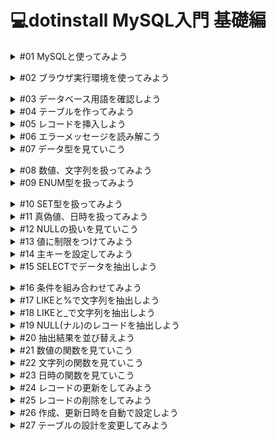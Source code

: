 # 💻dotinstall MySQL入門 基礎編

<details><summary>#01 MySQLと使ってみよう</summary>

MySQLは広く使われているデータベース管理システムで、公式サイトは[mysql.com](http://mysql.com)です。また、 MySQL にはそこから派生した MariaDB (マリアディービー)というプロジェクトもあって、このレッスンでも MariaDB を使っていくのですが、大体同じものだと思っておけば OK です。

MySQLでは、表を作ってデータを格納する方法や、文字列で検索する方法、もしくはデータを並び替えるといった方法について詳しく見ていきます。

MySQLができることは多岐に渡るので、基礎編、応用編の二つのパートに分けて進めていきます。

基礎編では、データベースの基本操作について学んでいきます。
応用編では、データの集計や分析など、より高度なトピックを扱っていきましょう。
### 質問：MySQL のマニュアルにある [ ], ( ), { }, | のような記号の意味を教えてください。
    
回答：それぞれ詳しく解説いたします**。**
    
`[]`で囲まれている部分はオプショナルな記述です。書かなくてもよくて必要な場合に記述してくださいという部分です。`|`で連結されたもの例えば`LOW_PRIORITY | DELAYED | HIGH_PRIORITY` は `LOW_PRIORITY` か`DELAYED` か `HIGH_PRIORITY` のどれかひとつが選択できますよという意味です。`{}` は、例えば `{VALUES | VALUE}` の場合は `VALUES` か `VALUE` が必須ですという意味です。`()` は特別な意味はなく文字列として `()` を入力してください。
    
ですので `INSERT` 構文は最小構成としてこのようになります。
    
```r
INSERT tbl_name VALUES ({expr | DEFAULT},...),(...),...
```
    
`expr` のような初めてみる文字列は構文の下に説明が続いていますので意味がわかるかなと思います。初めのうちは最小構成だけ覚えて必要になったら `[]` の部分を調べてみるというのが良いかなと思います。</details>


<details><summary>#02 ブラウザ実行環境を使ってみよう</summary>

命令は基本的に上から実行されていきます。</details>


<details><summary>#03 データベース用語を確認しよう</summary>

MySQLでは表形式でデータベースを管理していきます。

データベースでは一つ一つの表のことをテーブルと呼びます。

テーブルに格納されている一行一行のデータのことをレコード、列をカラムと呼ぶので用語として覚えておいてください。

テーブルを作っていくのに、いくつかステップが必要です。

- CREATE TABLEでテーブルを作成、テーブルの名前をpostsとする。
- 命令の区切りはセミコロンになるので、忘れないように。
- SQLはStructured Query Languageと呼ばれ、命令はデータベースに問い合わせをするという意味で、クエリと呼ばれます。
- それからクエリですが、慣習的に SQL があらかじめ用意している命令は大文字、そして自分で付けるテーブル名やカラム名などは小文字にすることが多いので、その点も意識しておくといいでしょう。
### 質問：MySQL と SQL の違いはなんですか？
回答：MySQL はデータベースシステム、SQL はデータベース言語です。
### 要点まとめ
- TABLE(データベースにおいて一つ一つの表のことをTABLE(テーブル)と呼ぶ)
- RECORD(テーブルに格納されている一行一行のデータのこと)
- COLUMN((カラム)テーブルに格納されている列のデータのこと)
- SQL</details>


<details><summary>#04 テーブルを作ってみよう</summary>

※オンラインターミナルが使用できないため、実際にターミナルからMySQLにログインしてプログラムを入力。

1.データベースを作成

```sql
CREATE DARABASE dotinstall;　
```

これでdotinstallという名前のデータベースができるので、次に

2.データベースの選択

```sql
use dotinstall;
```

として利用するデータベースを選択したのち、レッスンにあったCREATE TABLEを実行する。

オンラインターミナルが使用できるようになったので、ここからはレッスン通りに進める。

テーブルを作るには、`CREATE TABLE` としてあげてテーブル名を書けばいい。

```sql
CREATE TABLE テーブル名
```

テーブル名は複数のレコードを管理するので、複数形にすることが多い点に注意しておきましょう。

```sql
CREATE TABLE posts ();
```

丸括弧の中に、定義したいカラム(テーブルに格納されている列のデータのこと)を書くのですが、今回はmessageとlikesとします。

```sql
CREATE TABLE posts (message, likes);
```

カラムにどのような値を入れるのかを指定する必要があるため、messageは140文字までの文字列、likesは整数という意味でintegerのINT(イント)にする。

```sql
CREATE TABLE posts (message VARCHAR(140), likes INT);
```

SQLでは、見やすいように適宜改行や字下げを入れても構いません。

```sql
CREATE TABLE posts (
  message VARCHAR(140),
  likes INT
);
```

テーブルができたか確認したいのですが、 `DESC テーブル名;` とすると、テーブルの構造を確認することができて、 `SHOW TABLES;` とするとテーブルの一覧を確認することができます。

```sql
CREATE TABLE posts (
  message VARCHAR(140),
  likes INT
);

DESC posts; # DESC テーブル名; テーブルの構造を確認することができる

SHOW TABLES; # SHOW TABLES; テーブルの一覧を確認することができる
```

```sql
~ $ mysql -h db -t -u dbuser -pdbpass myapp < main.sql
+---------+--------------+------+-----+---------+-------+
| Field   | Type         | Null | Key | Default | Extra |
+---------+--------------+------+-----+---------+-------+
| message | varchar(140) | YES  |     | NULL    |       |
| likes   | int(11)      | YES  |     | NULL    |       |
+---------+--------------+------+-----+---------+-------+
# テーブルの構造
+-----------------+
| Tables_in_myapp |
+-----------------+
| posts           |
+-----------------+
# テーブルの一覧

# messageとlikesが定義され、テーブルの一覧ではpostsテーブルがあるのが分かる
```

### 質問：SQLなどで大文字を連続して打つ必要があるときについて
    
回答：ShiftでもCAPS LOCKでもどちらでもかまいません。
    
### 質問：オンラインターミナルで実行しているコードの意味を教えて下さい
回答：

`~ $ mysql -h db -t -u dbuser -pdbpass myapp < main.sql` は、下記のような意味となります。

- mysql: mysqlを操作するコマンド
- h db: mysqlサーバのサーバ名
- t : 表形式での表示
- u dbuser: ユーザ名
- pdbpass: パスワード
- myapp: データベース名
- < main.sql: main.sqlの中身をmysqlコマンドに入力

さらなる詳しい説明は、下記の公式サイトを参照してください。[https://dev.mysql.com/doc/refman/5.6/ja/mysql-command-options.html#option_mysql_host](https://dev.mysql.com/doc/refman/5.6/ja/mysql-command-options.html#option_mysql_host)
### 要点まとめ
- CREATE TABLEでテーブルを作ったあとに、テーブルの構造を確認していきます。
    - CREATE TABLE(テーブルを作成)
    - DESC(`DESC テーブル名;` で、テーブルの構造を確認することができる)
    - SHOW TABLES(`SHOW TABLES;` テーブルの一覧を確認することができる)</details>


<details><summary>#05 レコードを挿入しよう</summary>

前回のコマンドは、実は再度実行しようとするとエラーになります。

```sql
~ $ mysql -h db -t -u dbuser -pdbpass myapp < main.sql
ERROR 1050 (42S01) at line 1: Table 'posts' already exists
~ $
# postsは既に存在しているので、新しく作れない
```

そこで今回は、実行する度にまっさらな状態から始められるように、いったんここでテーブルを削除してあげましょう。

単にテーブルを削除したいなら `DROP TABLE テーブル名`でいいのですが、 posts が存在していなかったらエラーになってしまうので、こちらで　`IF EXISTS` としてあげます。そうすると、postsが存在する時だけ削除するという意味になります。

```sql
DROP TABLE IF EXISTS posts;
CREATE TABLE posts (
  message VARCHAR(140),
  likes INT
);

DESC posts;
SHOW TABLES;

# コードを実行
~ $ mysql -h db -t -u dbuser -pdbpass myapp < main.sql
ERROR 1050 (42S01) at line 1: Table 'posts' already exists
~ $ mysql -h db -t -u dbuser -pdbpass myapp < main.sql
+---------+--------------+------+-----+---------+-------+
| Field   | Type         | Null | Key | Default | Extra |
+---------+--------------+------+-----+---------+-------+
| message | varchar(140) | YES  |     | NULL    |       |
| likes   | int(11)      | YES  |     | NULL    |       |
+---------+--------------+------+-----+---------+-------+
+-----------------+
| Tables_in_myapp |
+-----------------+
| posts           |
+-----------------+
~ $
```

レコードを挿入する。INSERT INTO テーブル名として、データを挿入したいカラムの名前をカンマ区切りで渡してあげて、VALUESの後に渡したい値そのものをカンマ区切りで渡す。

```sql
DROP TABLE IF EXISTS posts;
CREATE TABLE posts (
  message VARCHAR(140),
  likes INT
);

DESC posts;
SHOW TABLES;

INSERT INTO posts (message, likes) VALUES ('Thanks', 12);
INSERT INTO posts (message, likes) VALUES ('Arigato', 4);

# なお、文字列はシングルクォーテーションか、ダブルクォーテーションで囲うので覚えておくこと
```

レコードはまとめて挿入することもできて、VALUESのあとにカンマ区切りで書いてあげればOKです。

```sql
# 上も下も同じ意味
INSERT INTO posts (message, likes) VALUES ('Thanks', 12);
INSERT INTO posts (message, likes) VALUES ('Arigato', 4);

INSERT INTO posts (message, likes) VALUES ('Thanks', 12),('Arigato', 4);
```

挿入したレコードを確認するにはSELECT * FROM テーブル名とする。

```sql
SELECT * FROM posts; #=> postsテーブルからすべてのレコードを抽出せよという意味になる
```

```sql
DROP TABLE IF EXISTS posts;
CREATE TABLE posts (
  message VARCHAR(140),
  likes INT
);

DESC posts;
SHOW TABLES;

INSERT INTO posts (message, likes) VALUES
  ('Thanks', 12),
  ('Arigato', 4);
  
SELECT * FROM posts;

~ $ mysql -h db -t -u dbuser -pdbpass myapp < main.sql
+---------+--------------+------+-----+---------+-------+
| Field   | Type         | Null | Key | Default | Extra |
+---------+--------------+------+-----+---------+-------+
| message | varchar(140) | YES  |     | NULL    |       |
| likes   | int(11)      | YES  |     | NULL    |       |
+---------+--------------+------+-----+---------+-------+
+-----------------+
| Tables_in_myapp |
+-----------------+
| posts           |
+-----------------+
+---------+-------+
| message | likes |
+---------+-------+
| Thanks  |    12 |
| Arigato |     4 |
+---------+-------+
~ $
# 二つのレコードが挿入されているのが確認できる
```

### 質問：postsテーブルを削除しても、messageやlikesカラムが残っているのは何故ですか？
    
回答：DROPで完全に削除した後、CREATEでもう一度postsテーブルを作成しています。
    
`DROP` 文ではテーブルは完全に削除されています。ただ、レッスンのクエリは以下の構成になっています。

```sql
DROP TABLE IF EXISTS posts;    # postsテーブルがあれば削除
CREATE TABLE posts (           # もう一度postsテーブルを作成
  message VARCHAR(140),
  likes INT
);

DESC posts;   # postsテーブルの定義を表示
SHOW TABLES;  # 存在するテーブル名を表示

INSERT INTO posts (message, likes) VALUES # postsテーブルにデータを挿入
  ('Thanks', 12),
  ('Arigato', 4);

SELECT * FROM posts;  # postsテーブルの中身を表示

```

一度消してからもう一度作るということをしていますので `posts` テーブルの中身が表示されているというわけです。
### 要点まとめ
- テーブルの削除およびレコードの挿入方法についてみていきます。
    - DROP TABLE：テーブルを削除する
    - INSERT INTO：レコードを挿入する
    - SELECT：レコードを確認する</details>


<details><summary>#06 エラーメッセージを読み解こう</summary>

エラーメッセージの見方について。9行目をセミコロンではなく、カンマにしてしまった場合。MySQLはエラーメッセージが見づらいのですが、見るべきは最後の箇所です。near ‘SELECT * FROM posts’でエラーが出ていると表示されています。このヒントをもとにSELECTの周りを見てあげて、適宜修正するようにしましょう。

```sql
DROP TABLE IF EXISTS posts;
CREATE TABLE posts (
  message VARCHAR(140),
  likes INT
);

INSERT INTO posts (message, likes) VALUES
  ('Thanks', 12),
  ('Arigato', 4),

SELECT * FROM posts;

~ $ mysql -h db -t -u dbuser -pdbpass myapp < main.sql
ERROR 1064 (42000) at line 7: You have an error in your SQL syntax
; check the manual that corresponds to your MariaDB server version
 for the right syntax to use near 'SELECT * FROM posts' at line 5
~ $
```

コメントについて。3つの方法があり、

```sql
① -- comment
② # comment #=> 行末までコメントを書くことができる
③ /*
	comment
	comment
	*/ #=> この場合は何行でもコメントを書いていくことができる

-- comment
# comment
/*
comment
comment
*/

DROP TABLE IF EXISTS posts;
CREATE TABLE posts (
  message VARCHAR(140),
  likes INT
);

INSERT INTO posts (message, likes) VALUES
  ('Thanks', 12),
  ('Arigato', 4);

SELECT * FROM posts;
```

コメントはメモ書きに使えますし、実行時に無視されるので、一時的に命令を無効にしたい場合にもよく使われます。

一部をコメントにして実行します。

```sql
-- comment
# comment
/*
comment
comment
*/

DROP TABLE IF EXISTS posts;
CREATE TABLE posts (
  message VARCHAR(140),
  likes INT
);

INSERT INTO posts (message, likes) VALUES
  -- ('Thanks', 12),
  ('Arigato', 4);

SELECT * FROM posts;

~ $ mysql -h db -t -u dbuser -pdbpass myapp < main.sql
+---------+-------+
| message | likes |
+---------+-------+
| Thanks  |    12 |
| Arigato |     4 |
+---------+-------+
~ $ mysql -h db -t -u dbuser -pdbpass myapp < main.sql
+---------+-------+
| message | likes |
+---------+-------+
| Arigato |     4 |
+---------+-------+
# コメントされた箇所が無効化されて、レコードが1行になっている
```

コメントのショートカットキー。

```sql
# macOSの場合、コメントにしたい行にカーソルを合わせて
command + /
# VS Codeと同じ
```

</details>


<details><summary>#07 データ型を見ていこう</summary>

My SQLで扱えるデータ型はたくさんあり、よく使うのはこの辺りです。

```sql
整数　　TINYINT INT BIGINT # (タイニーイント、イント、ビッグイント)
実数　　DECIMAL FLOAT DOUBLE # (デシマル、フロート、ダブル)
文字列　CHAR VARCHAR TEXT ENUM SET # (キャラ、バーキャラ、テキスト、エーナム、セット)
真偽値　BOOL
日時　　DATE TIME DATETIME
```

```sql
整数　　TINYINT　-128 ~ +127
　　　　INT　　　 -21億 ~ +21億
　　　　BIGINT   -922京 ~ +922京

# マイナスの値を扱う必要がなければ、データ型にUNSIGNEDキーワードを付けることでさらに扱える数の幅を広げることができる
　　　　TINYINT UNSIGNED  0 ~ 255
　　　　INT UNSIGNED      0 ~ 42億
　　　　BIGINT UNSIGNED   0 ~ 1844京
```

扱える数の幅が違うので、状況によって使い分けていけばいいのですが、通常はINTを使っておけばOKでしょう。

```sql
# 通常はDECIMALを使えば良い
実数　　DECIMAL　　　固定小数点
　　　　FLOAT　　　　浮動小数店
　　　　DOUBLE　　　 浮動小数店(高精度)
```

小数点を含む実数の表現は、浮動小数店は細かいところで誤差が出てくる数値なので、通常は**DECIMAL**を使ってあげればOKかと思います。

```sql
文字列　　CHAR  0 ~ 255文字
　　　　　VARCHAR  0 ~ 65535文字
　　　　　TEXT  それ以上
　　　　　ENUM  特定の文字列から1つ
　　　　　SET   特定の文字列から複数
```

商品コードなど固定長のデータには**CHAR**、文字数がバラバラになるようなデータの場合は**VARCHAR**、それよりが長くなる文字列には**TEXT**を使ってあげればOKです。

特定の文字列に限定して、そのうちの一つだけの値を格納したいなら**ENUM**(エーナム)、特定の文字列のうちの複数の値なら**SET**を使います。

```sql
真偽値　　BOOL　　TRUE　/　FALSE
　　　　　TINYINT(1)  1 / 0
```

真偽値は、TRUEかFLASEのどちらかを保持することができますが、内部的にTRUEが1、FLASEが0として管理されているので、実は1桁のTINYINTと同じ型です。0か1か、真か偽かといった二択の値を保持するときに使ってあげましょう。

```sql
日時　　DATE　　　　　日付
　　　　TIME　　　　　時間
　　　　DATETIME　　日時
```

日時に関しては、日付だったらDATE、時間だけならTIME、両方扱いたいならDATETIMEを使ってあげればOKです。

MySQLが扱えるデータ型は他にもありますが、この辺りを知っておけばよいでしょう。

### 質問：VARCHARやTINYINTなどで文字や数値を制限するのは何故ですか？
    
回答：昔からの名残が大きいと推測しますが、現在でも情報量制限をするメリットを挙げてみます。

かつては、あえて無駄な情報量は制限した方がデータベースの速度やストレージの使用効率がよいと言われていたこともあったのですが、最近では顕著な違いはないとも言われています。

SQL言語自体は昔からある言語なのでその名残ともいえます。

それでもあえて、現在において情報量制限をするメリットを挙げるとしたら以下の項目が挙げられます。

- **データベースにアクセスする言語が可変長文字列や大きなデータ型に対応していない場合**
- **顧客番号や印刷の都合であえて文字数を制限し、それ以上をエラーとして検出したい場合**

データベースにアクセスする言語が可変長文字列や大きなデータ型に対応していない場合は、たとえば組み込みなどで古いＣ言語などを使う場合が考えられます。

印刷の都合であえて文字数制限とは、帳票などを印刷する場合に文字数を整えるのに、例えば名前は6文字以内、などとデータベースのレベルで取り決めておくということです。そうすることでクライアントでバリデーションを行わなくてもルールを順守させることができます。

と、こんな感じで挙げましたが稀なケースとも言えるので現在においては基本的に大きめの情報量でデータベース設計しておいても大丈夫なことがほとんどですね。
    
### 質問：140文字までとするのでVARCHAR(140)とコードを書きましたがCHARと書かなかったのは何故でしょうか？
    
回答：固定長のデータには CHAR 、 可変長になるようなら VARCHAR、と使い分けていただければよいかと思います。

基本的にはレッスン動画でご説明している通り、商品コードなど固定長のデータには CHAR 、 文字数がバラバラになるようなデータの場合は VARCHAR というように使い分けていただければよいかと思います。

140 文字までということは、最大 140 文字の可変長と言うことですので、VARCHAR で違和感はないかと思いますがいかがでしょうか。</details>


<details><summary>#08 数値、文字列を扱ってみよう</summary>
    
```sql
# 数値は、整数を扱っているのでINT
likes INT

```

```sql
# いいね数はマイナスの値を想定していないので、UNSIGNEDを使うと扱える数値の範囲が広くなる
likes INT UNSIGNED
```

```sql
# 投稿した時の気分を小数点を含む10点満点で管理できるようにします。
likes INT UNSIGNED
mood DECIMAL
```

```sql
# DECIMAL の場合、丸括弧に続けて全体で 4 桁だよ、そのうち小数点以下は 2 桁だよ、と指定してあげてください。
mood DECIMAL(4, 2)
```

```sql
# こちらもマイナス値を想定していないので、 UNSIGNED にしてあげれば扱える数の幅が広くなります。
mood DECIMAL(4, 2) UNSIGNED
```

```sql
# 投稿のような文字数があまり定まっていないようなものは VARCHAR を使ってあげれば OK です。
# この丸括弧の中では、最大文字数を指定することができるのですが、こう書くと日本語英語関係なく 140 文字までという意味になります。
message VARCHAR(140),
```

```sql
# 固定長の文字列には CHAR を使えば OK で、例えば言語コードを 2 文字で保持したかったら、このように丸括弧の中に文字数を書いてあげれば OK です。
lang CHAR(2)
```

では、データを追加してみましょう。moodとlangを追加したので、カラムを増やして、データを追加してあげます。そして、適当に小数点を含む数と、言語コードを書いてあげましょう。

```sql
INSERT INTO posts (message, likes, mood, lang) VALUES
  ('Thanks', 12, 7.825, 'EN'),
  ('Arigato', 4, 4.2138, 'JA');
```

コードを実行します。

```sql
~ $ mysql -h db -t -u dbuser -pdbpass myapp < main.sql
+---------+-------+------+------+
| message | likes | mood | lang |
+---------+-------+------+------+
| Thanks  |    12 | 7.83 | EN   |
| Arigato |     4 | 4.21 | JA   |
+---------+-------+------+------+
~ $
```

なお、moodですが、小数点以下2桁までと指定した場合、そこで四捨五入されている点にも注意しておいてください。

### 質問：毎回DROP TABLE IF EXISTS posts; を実行しなくてはいけないのですか？

回答：あくまで学習のために行っているため、実際には毎回テーブルを削除する必要はありません。

これは毎回、コマンドがどう作用するか確認するために毎回テーブルを削除して、「まっさらなテーブルに対してこういうコマンドを実行したらこうなりますよ」ということを示すためですね。

あくまで学習のためにそうしているのであって、「このコマンドを実行するときは毎回テーブルを削除しなくてはいけない」というわけではありません（特に現場では既存のテーブルに対して処理することが多いのでいったん運用をしはじめたらテーブルを削除することは普通行いません）。
### 要点まとめ
- 数値型や文字列型のカラムを作ったあとにデータを挿入していきます。
    - INT(整数)
    - UNSIGNED(マイナスを除き、数値の範囲を広くしてくれる)
    - DECIMAL(桁数と小数点を指定)
    - CHAR(固定長の文字列の指定)</details>


<details><summary>#09 ENUM型を扱ってみよう</summary>

特定の文字列の中からひとつだけを格納できる ENUM (エナム)というデータ型について見ていきましょう。

例えば、category というカラムを作ってあげて ENUM に対して 'Gadget' , 'Game' , 'Business' のうちどれかのみが格納できるよと書いてあげます。

```sql
DROP TABLE IF EXISTS posts;
CREATE TABLE posts (
  message VARCHAR(140),
  likes INT
  category ENUM('Gadget', 'Game', 'Business')
);

INSERT INTO posts (message, likes) VALUES
  ('Thanks', 12),
  ('Arigato', 4);

SELECT * FROM posts;
```

そのうえで値を挿入するには、カラム名を追加してあげて、今羅列した文字列のどれかをそのまま書いてあげれば OK です。ひとつ目のレコードは 'Gadget' 、ふたつ目のレコードは 'Game' としてあげましょう。

```sql
DROP TABLE IF EXISTS posts;
CREATE TABLE posts (
  message VARCHAR(140),
  likes INT
  category ENUM('Gadget', 'Game', 'Business')
);

INSERT INTO posts (message, likes) VALUES
  ('Thanks', 12, 'Gadget'),
  ('Arigato', 4, 'Game');

SELECT * FROM posts;
```

このように設定することで、これら以外の値を弾くことができます。

```sql
DROP TABLE IF EXISTS posts;
CREATE TABLE posts (
  message VARCHAR(140),
  likes INT
  category ENUM('Gadget', 'Game', 'Business')
);

INSERT INTO posts (message, likes) VALUES
  ('Thanks', 12, 'Gadget'),
  ('Arigato', 4, 'Game'),
  ('Merci', 4, 'Fashion') # 以外の値を追加

SELECT * FROM posts;

~ $ mysql -h db -t -u dbuser -pdbpass myapp < main.sql
ERROR 1265 (01000) at line 8: Data truncated for column 'category' at row 3
~ $
# categoryのデータがtruncatedされた、つまり切り捨てられたので、エラーが出ている
```

```sql
DROP TABLE IF EXISTS posts;
CREATE TABLE posts (
  message VARCHAR(140),
  likes INT,
  category ENUM('Gadget', 'Game', 'Business')
);

INSERT INTO posts (message, likes, category) VALUES
  ('Thanks', 12, 'Gadget'),
  ('Arigato', 4, 'Game'),
  -- ('Merci', 4, 'Fashion');
  ('Merci', 4, 'Business');
SELECT * FROM posts;

~ $ mysql -h db -t -u dbuser -pdbpass myapp < main.sql
+---------+-------+----------+
| message | likes | category |
+---------+-------+----------+
| Thanks  |    12 | Gadget   |
| Arigato |     4 | Game     |
| Merci   |     4 | Business |
+---------+-------+----------+
~ $
```

ENUM 型ですが、こちらの値は 1 から始まるインデックス番号でも表現することができて、そのあたりも見ておきましょう。

```sql
DROP TABLE IF EXISTS posts;
CREATE TABLE posts (
  message VARCHAR(140),
  likes INT,
  category ENUM('Gadget', 'Game', 'Business')
);

-- INSERT INTO posts (message, likes, category) VALUES
--   ('Thanks', 12, 'Gadget'),
--   ('Arigato', 4, 'Game'),
--   -- ('Merci', 4, 'Fashion');
--   ('Merci', 4, 'Business');
  
INSERT INTO posts (message, likes, category) VALUES
  ('Thanks', 12, 1),
  ('Arigato', 4, 2),
  ('Merci', 4, 3);
  
SELECT * FROM posts;

~ $ mysql -h db -t -u dbuser -pdbpass myapp < main.sql
+---------+-------+----------+
| message | likes | category |
+---------+-------+----------+
| Thanks  |    12 | Gadget   |
| Arigato |     4 | Game     |
| Merci   |     4 | Business |
+---------+-------+----------+

# インデックス番号を指定しても同じ結果になっている。
```

こうしたENUM型の扱いにも慣れておきましょう。</details>


<details><summary>#10 SET型を扱ってみよう</summary>

ENUM は'Gadget', 'Game', 'Business’からひとつしか選べませんでしたが、もし複数選べるようにしたいなら、こちらを SET 型にしてあげます。

```sql
DROP TABLE IF EXISTS posts;
CREATE TABLE posts (
  message VARCHAR(140),
  likes INT,
  categories SET('Gadget', 'Game', 'Business') # SET型にして、わかりやすいようにカラム名を複数形にする
);

INSERT INTO posts (message, likes, category) VALUES
  ('Thanks', 12, 1),
  ('Arigato', 4, 2),
  ('Merci', 4, 3);

SELECT * FROM posts;
```

そのうえで、データを挿入する際にはカンマ区切りで値を渡してあげます。渡す値は順不同で OK ですが、カンマ以外に空白などを入れてはいけないので注意しましょう。

```sql
DROP TABLE IF EXISTS posts;
CREATE TABLE posts (
  message VARCHAR(140),
  likes INT,
  categories SET('Gadget', 'Game', 'Business')
);

INSERT INTO posts (message, likes, categories) VALUES
  ('Thanks', 12, 'Gadget,Game'), # 渡す値は順不同でOKだが、カンマ以外に空白などを入れてはいけない
  ('Arigato', 4, 'Business'),
  ('Merci', 4, 'Business,Gadget');

SELECT * FROM posts;

~ $ mysql -h db -t -u dbuser -pdbpass myapp < main.sql
+---------+-------+-----------------+
| message | likes | categories      |
+---------+-------+-----------------+
| Thanks  |    12 | Gadget,Game     |
| Arigato |     4 | Business        |
| Merci   |     4 | Gadget,Business |
+---------+-------+-----------------+
```

変な値を入れるとはじかれるのは ENUM 型と一緒で、たとえばということで、こちらで 'Personal' と指定してみましょう。

```sql
DROP TABLE IF EXISTS posts;
CREATE TABLE posts (
  message VARCHAR(140),
  likes INT,
  categories SET('Gadget', 'Game', 'Business')
);

INSERT INTO posts (message, likes, categories) VALUES
  ('Thanks', 12, 'Gadget,Game'),
  -- ('Arigato', 4, 'Business'),
  ('Arigato', 4, 'Personal'),
  ('Merci', 4, 'Business,Gadget');

SELECT * FROM posts;

~ $ mysql -h db -t -u dbuser -pdbpass myapp < main.sql
ERROR 1265 (01000) at line 8: Data truncated for column 'categories' at row 2
```

SET 型ですが、内部的に値を数値で管理していて、左から 2 の 0 乗である 1 、 2 の 1 乗である 2 、 2 の 2 乗である 4 といった具合に管理されています。したがって、値を指定したい場合はそういった値も使えるのでちょっと試してみましょう。

- Gadget は 1 、 Game は 2 なので、 1 + 2 で 3 で表現できます。
- Business に関しては 4 で OK ですね。
- Business が 4 、 Gadget が 1 なので、 4 + 1 で 5 としてあげれば OK です。

```sql
DROP TABLE IF EXISTS posts;
CREATE TABLE posts (
  message VARCHAR(140),
  likes INT,
  categories SET('Gadget', 'Game', 'Business') -- 2^0, 2^1, 2^2, ...
);

-- INSERT INTO posts (message, likes, categories) VALUES
--   ('Thanks', 12, 'Gadget,Game'),
--   ('Arigato', 4, 'Business'),
--   -- ('Arigato', 4, 'Personal'),
--   ('Merci', 4, 'Business,Gadget');
  
INSERT INTO posts (message, likes, categories) VALUES
  ('Thanks', 12, 3),
  ('Arigato', 4, 4),
  ('Merci', 4, 5);

SELECT * FROM posts;

~ $ mysql -h db -t -u dbuser -pdbpass myapp < main.sql
+---------+-------+-----------------+
| message | likes | categories      |
+---------+-------+-----------------+
| Thanks  |    12 | Gadget,Game     |
| Arigato |     4 | Business        |
| Merci   |     4 | Gadget,Business |
+---------+-------+-----------------+
```

こうした SET 型も扱えるようになっておきましょう。
### 質問：SET型では複数の値を指定できるということですが、重複して選択することは可能なのでしょうか？
SET 型では複数の値を指定できるということですが、重複して選択することは可能なのでしょうか？

今回は( 'Gadget', 'Game', 'Business' ) -- 2^0 , 2^1 , 2^2 , ...ということですが、例えば( 'Gadget', 'Game', 'Business' ,' Fashion' ) -- 2^0, 2^1 , 2^2 , 2^3 ...の場合、categories を値 8 で指定したとき、'Fashion'(2^3)または’Business,Business’（2^2 + 2^2）が考えられるかと思います。

2 つ目のように重複してカテゴリを選択することは可能なのでしょうか？

回答：二つ選択することはできません。

2 つ選択することはできません。

’Business,Business’ のような形の場合、値が足されているわけではなく、'2^2, 2^2' と二つの 4 が入っていると考えてください。
### 質問：VALUESは何を意味しているのですか？
回答：INSERTでデータを挿入するときに値を指定するためのものです。

`VALUES` は `INSERT` でデータを挿入するときに値を指定するためのものです。

`INSERT` 文全体はこうなっていますね。

```sql
INSERT INTO posts (message, likes, categories) VALUES
  ('Tnanks', 12, 3),
  ('Arigato', 4, 4),
  ('Merci', 4, 5);

```

`VALUES` で指定されているのは後に続く

```
  ('Tnanks', 12, 3),
  ('Arigato', 4, 4),
  ('Merci', 4, 5)

```

の部分です。

つまり `message`, `likes`, `categories` にそれぞれ`'Tnanks'`, `12`, `3` や`'Arigato'`, `4`, `4` といった値が挿入されることになります。

レッスンで言うとこちらです。[#05 レコードを挿入しよう | MySQL入門 基礎編](https://dotinstall.com/lessons/basic_mysql_beginner/55405)
### 質問：2の0乗は0ではないのですか？
回答：2の0乗は1になります。

これは説明がなかなか難しい問題ですが、2の0乗は1になります。以下も参考にしていただければと思います。

[https://www.google.com/search?q=2%E3%81%AE0%E4%B9%97&oq=2%E3%81%AE0%E4%B9%97&aqs=chrome..69i57j0l3.8775j0j7&sourceid=chrome&ie=UTF-8](https://www.google.com/search?q=2%E3%81%AE0%E4%B9%97&oq=2%E3%81%AE0%E4%B9%97&aqs=chrome..69i57j0l3.8775j0j7&sourceid=chrome&ie=UTF-8)
</details>


<details><summary>#11 真偽値、日時を扱ってみよう</summary>

まず真偽値ですが、下書きかどうかを is_draft で管理してみましょう。

```sql
DROP TABLE IF EXISTS posts;
CREATE TABLE posts (
  message VARCHAR(140),
  likes INT,
  is_draft BOOL, # BOOLは真偽値を表す
);

INSERT INTO posts (message, likes) VALUES
  ('Thanks', 12),
  ('Arigato', 4),
  ('Merci', 4);

SELECT * FROM posts;
```

次にこのレコードが作成された日時をcreatedで管理してみます。

```sql
DROP TABLE IF EXISTS posts;
CREATE TABLE posts (
  message VARCHAR(140),
  likes INT,
  is_draft BOOL,
  created DATETIME # DATETIMEは日時を表す
);

INSERT INTO posts (message, likes, if_draft, created) VALUES
  ('Thanks', 12),
  ('Arigato', 4),
  ('Merci', 4);

SELECT * FROM posts;
```

is_draft と created のデータを挿入していきましょう。

- 真偽値ですが、 TRUE か FALSE もしくは TRUE は 1 FALSE は 0 なので、このように書いてあげても OK です。

```sql
DROP TABLE IF EXISTS posts;
CREATE TABLE posts (
  message VARCHAR(140),
  likes INT,
  is_draft BOOL,
  created DATETIME
);

INSERT INTO posts (message, likes, is_draft, created) VALUES
  ('Thanks', 12, TRUE),
  ('Arigato', 4, FALSE),
  ('Merci', 4, 0);

SELECT * FROM posts;
```

- 日時ですが、ハイフンやコロンで区切った一般的な書式が使えて、このように書いてあげれば OK です。
- 時間を省略すると 0 時 0 分 0 秒になります。
- 現在の日時を表す NOW() というキーワードも使えます。

```sql
DROP TABLE IF EXISTS posts;
CREATE TABLE posts (
  message VARCHAR(140),
  likes INT,
  is_draft BOOL,
  created DATETIME
);

INSERT INTO posts (message, likes, is_draft, created) VALUES
  ('Thanks', 12, TRUE, '2020-10-11 15:32:05'),
  ('Arigato', 4, FALSE, '2020-10-12'),
  ('Merci', 4, 0, NOW());

SELECT * FROM posts;

~ $ mysql -h db -t -u dbuser -pdbpass myapp < main.sql
+---------+-------+----------+---------------------+
| message | likes | is_draft | created             |
+---------+-------+----------+---------------------+
| Thanks  |    12 |        1 | 2020-10-11 15:32:05 |
| Arigato |     4 |        0 | 2020-10-12 00:00:00 |
| Merci   |     4 |        0 | 2022-05-25 11:27:21 |
+---------+-------+----------+---------------------+
```

こうした真偽値や日時も扱えるようになっておきましょう。
### 質問：is_draftの意味は？
回答：下書きかどうかを真偽値で管理しています。

今回のテーブルは、投稿するものを管理するテーブルというイメージで作成されております。（twitterみたいものをイメージしてください）

その投稿する内容を下書きを判定するためのフィールドとして、is_draft を定義しております。

よって、未完成のsqlという意味ではございません。

- is_draftでTRUEとした方は、「Twitterの"下書き保存"に保存されている投稿」、逆にis_draftをFALSEとした場合は、「下書きではなく実際の投稿」というイメージでOK。
### 要点まとめ
- 真偽値型や日付型の扱い方について見ていきます。
    - BOOL(真偽値)
    - DATETIME(日時)
    - NOW( )(現在の日時を表すキーワード)</details>


<details><summary>#12 NULLの扱いを見ていこう</summary>

レコードの挿入ですが、実は全てのカラムに値を設定していなくても OK です。たとえば、 message だけ指定して、レコードを挿入してみましょう。

```sql
DROP TABLE IF EXISTS posts;
CREATE TABLE posts (
  message VARCHAR(140),
  likes INT
);

INSERT INTO posts (message, likes) VALUES
  ('Thanks', 12),
  ('Arigato', 4),
  ('Merci', 4);
  
INSERT INTO posts (message) VALUES ('Gracias');

SELECT * FROM posts;

~ $ mysql -h db -t -u dbuser -pdbpass myapp < main.sql
+---------+-------+
| message | likes |
+---------+-------+
| Thanks  |    12 |
| Arigato |     4 |
| Merci   |     4 |
| Gracias |  NULL |
+---------+-------+

# このようになり、値を設定しなかった場合、何もないという意味の NULL という特殊な値になります
```

こうですね、うまくいっていて、値を設定しなかった場合、何もないという意味の NULL (ナル)という特殊な値になります。

ただし、値が設定されていなかったら、エラーではじきたいという場合もあります。その場合はカラムに NOT NULL とつけてあげれば OK です。

```sql
DROP TABLE IF EXISTS posts;
CREATE TABLE posts (
  message VARCHAR(140),
  -- likes INT
  likes INT NOT NULL
);

INSERT INTO posts (message, likes) VALUES
  ('Thanks', 12),
  ('Arigato', 4),
  ('Merci', 4);
  
INSERT INTO posts (message) VALUES ('Gracias');

SELECT * FROM posts;

~ $ mysql -h db -t -u dbuser -pdbpass myapp < main.sql
ERROR 1364 (HY000) at line 13: Field 'likes' doesn't have a default value
```

ちゃんとエラーになっています。

それから、値が設定されていなかった場合にエラーではじくのではなくて、デフォルト値を設定してあげることもできて、その場合は DEFAULT としたあとに、デフォルトの値を書いてあげれば OK です。

```sql
DROP TABLE IF EXISTS posts;
CREATE TABLE posts (
  message VARCHAR(140),
  -- likes INT
  -- likes INT NOT NULL
  likes INT DEFAULT 0
);

INSERT INTO posts (message, likes) VALUES
  ('Thanks', 12),
  ('Arigato', 4),
  ('Merci', 4);
  
INSERT INTO posts (message) VALUES ('Gracias');

SELECT * FROM posts;

~ $ mysql -h db -t -u dbuser -pdbpass myapp < main.sql
+---------+-------+
| message | likes |
+---------+-------+
| Thanks  |    12 |
| Arigato |     4 |
| Merci   |     4 |
| Gracias |     0 |
+---------+-------+
```

データを扱っていると、設定する値がない場合もあるので、こうした操作もできるようになっておきましょう。
### 要点まとめ
- MySQLにおけるNULLの扱いについて見ていきます。
    - NULL(「何もない」という意味の特殊な値)
    - NOT NULL(値が設定されていないものは、エラーで弾きたい場合に使用する)
    - DEFAULT(値が設定されていない場合に弾かずにデフォルト値で設定することができる)</details>


<details><summary>#13 値に制限をつけてみよう</summary>

値の範囲に制限をつける方法。たとえば、 likes は 0 以上 100 以下の値だけにしたいという場合は CHECK を使ってこのように書いてあげれば OK です。

```sql
DROP TABLE IF EXISTS posts;
CREATE TABLE posts (
  message VARCHAR(140),
  likes INT CHECK (likes >= 0 AND likes <= 100)
);

INSERT INTO posts (message, likes) VALUES
  ('Thanks', 12),
  ('Arigato', 4),
  ('Merci', 4);

SELECT * FROM posts;
```

100を超えた数値を入力するとエラーになります。

```sql
DROP TABLE IF EXISTS posts;
CREATE TABLE posts (
  message VARCHAR(140),
  likes INT CHECK (likes >= 0 AND likes <= 100)
);

INSERT INTO posts (message, likes) VALUES
  ('Thanks', 12),
  ('Arigato', 4),
  ('Merci', 154); # 100を超える数値を入力

SELECT * FROM posts;

~ $ mysql -h db -t -u dbuser -pdbpass myapp < main.sql
ERROR 4025 (23000) at line 7: CONSTRAINT `posts.likes` failed for `myapp`.`posts`
```

重複した値を弾きたい場合。例えば、messageに重複した値を入れたくない場合、UNIQUEと付けてください。UNIQUEが付いたmessageには重複した値が入れられないので、'Arigato’ともう一回入れてもエラーになります。

```sql
DROP TABLE IF EXISTS posts;
CREATE TABLE posts (
  message VARCHAR(140) UNIQUE,
  likes INT CHECK (likes >= 0 AND likes <= 200)
);

INSERT INTO posts (message, likes) VALUES
  ('Thanks', 12),
  ('Arigato', 4),
  ('Merci', 154),
  ('Arigato', 4);

SELECT * FROM posts;

~ $ mysql -h db -t -u dbuser -pdbpass myapp < main.sql
ERROR 1062 (23000) at line 7: Duplicate entry 'Arigato' for key 'message'
# 'Arigato'が重複している、というエラーが表示される
```

こうした制約をつけることで適切ではないデータをはじくことができるので、使いこなせるようになっておきましょう。
### 要点まとめ
- 値の範囲に制限をつけたり重複する値を弾く方法について見ていきます。
    - CHECK(値の範囲に制限を設ける)
    - UNIQUE(重複する値を弾く)</details>


<details><summary>#14 主キーを設定してみよう</summary>

テーブルですが、特定のレコードを処理するために、そのレコードを一意に識別するためのカラムを設定するのが一般的です。たいていの場合、 id という名前で NULL ではない整数の連番にするので、 INT NOT NULL としてあげましょう。また、こうしたレコードを一意に特定するためのカラムですが、 PRIMARY KEY という指定をすることで、 id をこのテーブルのプライマリーキーつまり、主キーにすることができます。主キーにしておくと、 id の値をうっかり入れ忘れたり、値が重複していたときにエラーにしてくれるというメリットがあります。

```sql
DROP TABLE IF EXISTS posts;
CREATE TABLE posts (
  id INT NOT NULL,
  message VARCHAR(140),
  likes INT,
  PRIMARY KEY (id)
);

INSERT INTO posts (message, likes) VALUES
  ('Thanks', 12),
  ('Arigato', 4),
  ('Merci', 4);

SELECT * FROM posts;
```

わざと重複した値を入れてみます。レコードを識別するのに、重複した値だと困ってしまうので、エラーになるはずです。

```sql
DROP TABLE IF EXISTS posts;
CREATE TABLE posts (
  id INT NOT NULL,
  message VARCHAR(140),
  likes INT,
  PRIMARY KEY (id)
);

INSERT INTO posts (id, message, likes) VALUES
  (1, 'Thanks', 12),
  (2, 'Arigato', 4),
  (2, 'Merci', 4);

SELECT * FROM posts;

~ $ mysql -h db -t -u dbuser -pdbpass myapp < main.sql
ERROR 1062 (23000) at line 9: Duplicate entry '2' for key 'PRIMARY'
# 2がDuplicate(重複している)というエラーが表示
```

2を3に直して、コードを実行。

```sql
DROP TABLE IF EXISTS posts;
CREATE TABLE posts (
  id INT NOT NULL,
  message VARCHAR(140),
  likes INT,
  PRIMARY KEY (id)
);

INSERT INTO posts (id, message, likes) VALUES
  (1, 'Thanks', 12),
  (2, 'Arigato', 4),
  (3, 'Merci', 4);

SELECT * FROM posts;

~ $ mysql -h db -t -u dbuser -pdbpass myapp < main.sql
+----+---------+-------+
| id | message | likes |
+----+---------+-------+
|  1 | Thanks  |    12 |
|  2 | Arigato |     4 |
|  3 | Merci   |     4 |
+----+---------+-------+
```

idの連番は、自動で振ることもできます。PRIMARY KEY 指定した場合にしか使えないのですが、こちらで AUTO_INCREMENT としてあげてください。その場合は、値を挿入しなければ自動的に連番になるので、こちらでは id を挿入せずに確かめてみましょう。

```sql
DROP TABLE IF EXISTS posts;
CREATE TABLE posts (
  id INT NOT NULL AUTO_INCREMENT,
  message VARCHAR(140),
  likes INT,
  PRIMARY KEY (id)
);

-- INSERT INTO posts (id, message, likes) VALUES
--   (1, 'Thanks', 12),
--   (2, 'Arigato', 4),
--   (3, 'Merci', 4);
  
INSERT INTO posts (message, likes) VALUES
  ('Thanks', 12),
  ('Arigato', 4),
  ('Merci', 4);

SELECT * FROM posts;

~ $ mysql -h db -t -u dbuser -pdbpass myapp < main.sql
+----+---------+-------+
| id | message | likes |
+----+---------+-------+
|  1 | Thanks  |    12 |
|  2 | Arigato |     4 |
|  3 | Merci   |     4 |
+----+---------+-------+
```

レコードを一意に識別できる主キーを設定しておくと、データの操作がしやすくなるので、こうした設定もできるようになっておきましょう。
### 質問：NOT NULL と AUTO_INCREMENT を同時に指定するのはなぜですか？
回答：NULL を許可しない、とコードで明示できるからです。

`NOT NULL` をつけることで「 NULL を許可しない」ということをコードで明示することができるのでつけることが多いようです。

なお MySQL 公式のドキュメントにあるサンプルコードでも[https://dev.mysql.com/doc/refman/8.0/ja/example-auto-increment.html](https://dev.mysql.com/doc/refman/8.0/ja/example-auto-increment.html)`NOT NULL AUTO_INCREMENT` となっているので「`NOT NULL` をつけるのが好ましい」というのが MySQL の公式見解だと思われます。
### 質問：一意に識別する、とは？
回答：例を挙げて説明します。

「重複するものがない」と言うと分かりやすいかも知れません。

例えば、下記みたいものをイメージして下さい。

社員番号は、一つの番号に一人の社員

商品番号は、一つの番号に一つの商品
### 要点まとめ
- レコードを一意に識別するための主キーについて見ていきます。
    - PRIMARY KEY(プライマリーキー(主キー)の設定)
    - AUTO_INCREMENT(値を入力しなければ自動的に連番になる設定。PRIMARY KEYを設定した場合に使用ができる)</details>


<details><summary>#15 SELECTでデータを抽出しよう</summary>

SELECTについて見ていきましょう。SELECT * FROM posts とすると、全てのレコードを抽出しなさいという意味になります。

```sql
DROP TABLE IF EXISTS posts;
CREATE TABLE posts (
  id INT NOT NULL AUTO_INCREMENT,
  message VARCHAR(140),
  likes INT,
  PRIMARY KEY (id)
);

INSERT INTO posts (message, likes) VALUES
  ('Thanks', 12),
  ('Arigato', 4),
  ('Merci', 4),
  ('Gracias', 15),
  ('Danke', 23);

SELECT * FROM posts;

~ $ mysql -h db -t -u dbuser -pdbpass myapp < main.sql
+----+---------+-------+
| id | message | likes |
+----+---------+-------+
|  1 | Thanks  |    12 |
|  2 | Arigato |     4 |
|  3 | Merci   |     4 |
|  4 | Gracias |    15 |
|  5 | Danke   |    23 |
+----+---------+-------+
# ↑全てのレコードが抽出されている
```

また、SELECT * FROM posts の* は全てのカラムという意味で、もし特定のカラムだけ抽出したいならカンマ区切りで、指定してあげれば OK です。では、 id と message だけを posts から抽出してね、と書いてあげましょう。

```sql
DROP TABLE IF EXISTS posts;
CREATE TABLE posts (
  id INT NOT NULL AUTO_INCREMENT,
  message VARCHAR(140),
  likes INT,
  PRIMARY KEY (id)
);

INSERT INTO posts (message, likes) VALUES
  ('Thanks', 12),
  ('Arigato', 4),
  ('Merci', 4),
  ('Gracias', 15),
  ('Danke', 23);

-- SELECT * FROM posts;
SELECT id, message FROM posts;

~ $ mysql -h db -t -u dbuser -pdbpass myapp < main.sql
+----+---------+
| id | message |
+----+---------+
|  1 | Thanks  |
|  2 | Arigato |
|  3 | Merci   |
|  4 | Gracias |
|  5 | Danke   |
+----+---------+
# ↑idとmessageだけが抽出されている
```

それから条件に合うレコードだけを抽出したい場合は WHERE を使います。では、ここで likes が 10 以上の投稿だけ抽出してみましょう。その場合、このように書いてあげれば OK です。

```sql
DROP TABLE IF EXISTS posts;
CREATE TABLE posts (
  id INT NOT NULL AUTO_INCREMENT,
  message VARCHAR(140),
  likes INT,
  PRIMARY KEY (id)
);

INSERT INTO posts (message, likes) VALUES
  ('Thanks', 12),
  ('Arigato', 4),
  ('Merci', 4),
  ('Gracias', 15),
  ('Danke', 23);

-- SELECT * FROM posts;
-- SELECT id, message FROM posts;

SELECT * FROM posts WHERE likes >= 10; # WHEREを使い、likesが10以上の投稿だけを抽出する

~ $ mysql -h db -t -u dbuser -pdbpass myapp < main.sql
+----+---------+-------+
| id | message | likes |
+----+---------+-------+
|  1 | Thanks  |    12 |
|  4 | Gracias |    15 |
|  5 | Danke   |    23 |
+----+---------+-------+
```

また、ここで使った記号ですが、他にもあって、何々より大きい、何々以上、何々より小さい、何々以下はこのように表現してあげれば OK です。

```sql
> >= < <=
```

それから何々と等しいは、 `=` で表現できて、何々と等しくないは `!=` か、 `<>` で表現することができます。

では、今度は message のほうでこの条件を使ってみましょう。message が 'Danke' のレコードを抽出しなさい、もしくは 'Danke' じゃないレコードを抽出しなさいと書いてあげましょう。

```sql
DROP TABLE IF EXISTS posts;
CREATE TABLE posts (
  id INT NOT NULL AUTO_INCREMENT,
  message VARCHAR(140),
  likes INT,
  PRIMARY KEY (id)
);

INSERT INTO posts (message, likes) VALUES
  ('Thanks', 12),
  ('Arigato', 4),
  ('Merci', 4),
  ('Gracias', 15),
  ('Danke', 23);

-- SELECT * FROM posts;
-- SELECT id, message FROM posts;

-- > >= < <=
-- SELECT * FROM posts WHERE likes >= 10;

-- = != <>
SELECT * FROM posts WHERE message = 'Danke';
SELECT * FROM posts WHERE message != 'Danke';
SELECT * FROM posts WHERE message <> 'Danke';

~ $ mysql -h db -t -u dbuser -pdbpass myapp < main.sql
+----+---------+-------+
| id | message | likes |
+----+---------+-------+
|  5 | Danke   |    23 |
+----+---------+-------+
+----+---------+-------+
| id | message | likes |
+----+---------+-------+
|  1 | Thanks  |    12 |
|  2 | Arigato |     4 |
|  3 | Merci   |     4 |
|  4 | Gracias |    15 |
+----+---------+-------+
+----+---------+-------+
| id | message | likes |
+----+---------+-------+
|  1 | Thanks  |    12 |
|  2 | Arigato |     4 |
|  3 | Merci   |     4 |
|  4 | Gracias |    15 |
+----+---------+-------+
# ↑最初は Danke だけ、次に Danke 以外のレコードが 2 回抽出されているので
```

こうした操作もできるようになっておきましょう。

### 質問：SELECT、SHOW、DESCの違いがわかりません
回答：データを抽出できるのはSELECTだけです。それぞれ説明します。

`SELECT`　→　テーブルの中身を抽出するための命令

`DESC`　→　テーブルの構造を確認するための命令

`SHOW` →　サーバーの設定やテーブル名、データベース名などを確認するための命令

上記のようになっております。よって、データを抽出することができるのは、`SELECT`のみとなります。</details>


<details><summary>#16 条件を組み合わせてみよう</summary>

条件を組み合わせるためのANDとORについて見ていきましょう。それぞれ、なおかつ、もしくは、という意味になります。

```sql
-- AND なおかつ
-- OR  もしくは
```

例を出していきましょう。likesが10以上、なおかつ20以下のレコードを抽出して見ます。

```sql
-- AND なおかつ
-- OR  もしくは
SELECT * FROM posts WHERE likes >= 10 AND likes <= 20; # なおかつなので、ANDを使う
```

それから何々以上、何々以下という条件の場合に限っては特殊な書き方もできます。BETWEEN というキーワードを使うのですが、 10 以上 20 以下という表現をするには `BETWEEN 10 AND 20` と書いてあげれば上と全く同じ意味になります。

```sql
SELECT * FROM posts WHERE likes BETWEEN 10 AND 20;
```

BETWEENの条件を反転したい場合にはBETWEENの前にNOTを付けてあげればOKです。

```sql
SELECT * FROM posts WHERE likes NOT BETWEEN 10 AND 20;
```

```sql
DROP TABLE IF EXISTS posts;
CREATE TABLE posts (
  id INT NOT NULL AUTO_INCREMENT,
  message VARCHAR(140),
  likes INT,
  PRIMARY KEY (id)
);

INSERT INTO posts (message, likes) VALUES
  ('Thanks', 12),
  ('Arigato', 4),
  ('Merci', 4),
  ('Gracias', 15),
  ('Danke', 23);

-- AND なおかつ
-- OR  もしくは
SELECT * FROM posts WHERE likes >= 10 AND likes <= 20;
SELECT * FROM posts WHERE likes BETWEEN 10 AND 20;
SELECT * FROM posts WHERE likes NOT BETWEEN 10 AND 20;

~ $ mysql -h db -t -u dbuser -pdbpass myapp < main.sql
+----+---------+-------+
| id | message | likes |
+----+---------+-------+
|  1 | Thanks  |    12 |
|  4 | Gracias |    15 |
+----+---------+-------+
+----+---------+-------+
| id | message | likes |
+----+---------+-------+
|  1 | Thanks  |    12 |
|  4 | Gracias |    15 |
+----+---------+-------+
+----+---------+-------+
| id | message | likes |
+----+---------+-------+
|  2 | Arigato |     4 |
|  3 | Merci   |     4 |
|  5 | Danke   |    23 |
+----+---------+-------+

# 3つ目のNOT BETWEENは反転(逆の意味)なので、10以下と20以上のレコードが抽出される
```

ORの例を見ていきましょう。例えば、likesが4もしくは12のレコードを抽出したかったとします。その場合、もしくはなので、ORを使ってこのように書きます。

```sql
SELECT * FROM posts WHERE likes = 4 OR likes = 12;
```

それから ＝ で判定する条件を OR で繋いだ場合、特殊な書き方ができて、 IN を使って書き換えることができます。

```sql
SELECT * FROM posts WHERE likes IN (4, 12);
# 上のORの書き方と同じ
```

それから IN を反転させたい場合にはこちらに NOT を付けてあげてください。

```sql
SELECT * FROM posts WHERE likes NOT IN (4, 12);
```

```sql
DROP TABLE IF EXISTS posts;
CREATE TABLE posts (
  id INT NOT NULL AUTO_INCREMENT,
  message VARCHAR(140),
  likes INT,
  PRIMARY KEY (id)
);

INSERT INTO posts (message, likes) VALUES
  ('Thanks', 12),
  ('Arigato', 4),
  ('Merci', 4),
  ('Gracias', 15),
  ('Danke', 23);

-- AND なおかつ
-- OR  もしくは
-- SELECT * FROM posts WHERE likes >= 10 AND likes <= 20;
-- SELECT * FROM posts WHERE likes BETWEEN 10 AND 20;
-- SELECT * FROM posts WHERE likes NOT BETWEEN 10 AND 20;
SELECT * FROM posts WHERE likes = 4 OR likes = 12;
SELECT * FROM posts WHERE likes IN (4, 12);
SELECT * FROM posts WHERE likes NOT IN (4, 12);

~ $ mysql -h db -t -u dbuser -pdbpass myapp < main.sql
+----+---------+-------+
| id | message | likes |
+----+---------+-------+
|  1 | Thanks  |    12 |
|  2 | Arigato |     4 |
|  3 | Merci   |     4 |
+----+---------+-------+
+----+---------+-------+
| id | message | likes |
+----+---------+-------+
|  1 | Thanks  |    12 |
|  2 | Arigato |     4 |
|  3 | Merci   |     4 |
+----+---------+-------+
+----+---------+-------+
| id | message | likes |
+----+---------+-------+
|  4 | Gracias |    15 |
|  5 | Danke   |    23 |
+----+---------+-------+
# 3つ目のNOT INは、4か12の結果を反転させた結果になる
```

こうした条件の組み立て方にも慣れておきましょう。
### 要点まとめ
- 複数の条件を組み合わせるためのAND、ORの使い方について見ていきます。
    - AND(なおかつ)
    - BETWEEN(何々以上何々以下という条件に限って使用可能)
    - OR(もしくは)
    - IN(＝ で判定する条件を OR で繋いだ場合にINを使用可能)</details>


<details><summary>#17 LIKEと%で文字列を抽出しよう</summary>

文字列の抽出について見ていきますが、完全一致なら今まで見てきたように、=を使ってあげればOKです。

```sql
SELECT * FROM posts WHERE message = 'Gracias';

~ $ mysql -h db -t -u dbuser -pdbpass myapp < main.sql
+----+---------+-------+
| id | message | likes |
+----+---------+-------+
|  3 | Gracias |     4 |
+----+---------+-------+
```

ただ、 LIKE キーワードを使えば特殊な記号も使うことができて、 % で 0 文字以上の任意の文字、 _ で任意の 1 文字を表現することができます。

```sql
-- %: 0文字以上の任意の文字
-- _: 任意の1文字
```

% を使えば前方一位の検索をすることができて、たとえば 't' から始まるメッセージだけを抽出したい場合は、このように書いてあげれば OK です。

```sql
SELECT * FROM posts WHERE message LIKE 't%';

~ $ mysql -h db -t -u dbuser -pdbpass myapp < main.sql
+----+-------------+-------+
| id | message     | likes |
+----+-------------+-------+
|  1 | Thank you!  |    12 |
|  2 | thanks 100% |     4 |
+----+-------------+-------+
```

ここで大文字小文字を区別したい場合は BINARY (バイナリー)というキーワードを使ってあげてください。

```sql
SELECT * FROM posts WHERE message LIKE BINARY't%';

~ $ mysql -h db -t -u dbuser -pdbpass myapp < main.sql
+----+-------------+-------+
| id | message     | likes |
+----+-------------+-------+
|  2 | thanks 100% |     4 |
+----+-------------+-------+

# 小文字のtから始まるレコードだけが抽出できている
```

また、同様に後方一致や部分一致も % を使えば実現することができます。たとえば 'su' で終わるという条件はこのように書けばいいですし、 'i' を含むという条件はこのように書いてあげれば OK です。

```sql
SELECT * FROM posts WHERE message LIKE '%su';
SELECT * FROM posts WHERE message LIKE '%i%';

~ $ mysql -h db -t -u dbuser -pdbpass myapp < main.sql
+----+-------------------+-------+
| id | message           | likes |
+----+-------------------+-------+
|  4 | Arigato_gozaimasu |    15 |
|  5 | Arigato! desu     |    23 |
+----+-------------------+-------+
+----+-------------------+-------+
| id | message           | likes |
+----+-------------------+-------+
|  3 | Gracias           |     4 |
|  4 | Arigato_gozaimasu |    15 |
|  5 | Arigato! desu     |    23 |
+----+-------------------+-------+

# suで終わるレコード、iが含まれるレコードが抽出されている
```

### 要点まとめ
- %を使った条件で文字列を抽出する方法について見ていきます。
    - %(任意の複数の文字を意味する)
    - LIKE(任意の文字を選択)
    - BINARY(大文字小文字を区別)</details>


<details><summary>#18 LIKEと_で文字列を抽出しよう</summary>

任意の1文字を表す_(アンダーバー、アンダースコア)について。例えば、今回の条件ですが、 message が任意の 1 文字がふたつ続いて、その次が a でその後が 0 文字以上の任意の文字としてみましょう。すると、3 文字目が a のレコードだけがうまく抽出できているのが分かります。

```sql
SELECT * FROM posts WHERE message LIKE '__a%'

~ $ mysql -h db -t -u dbuser -pdbpass myapp < main.sql
+----+-------------+-------+
| id | message     | likes |
+----+-------------+-------+
|  1 | Thank you!  |    12 |
|  2 | thanks 100% |     4 |
|  3 | Gracias     |     4 |
+----+-------------+-------+
# 3文字目がaのレコードが抽出されている
```

LIKE を反転させるには NOT を付けてあげれば OK です。今回の場合は3文字目がa以外のレゴードが抽出されるということ。

```sql
SELECT * FROM posts WHERE message NOT LIKE '__a%'

~ $ mysql -h db -t -u dbuser -pdbpass myapp < main.sql
+----+-------------------+-------+
| id | message           | likes |
+----+-------------------+-------+
|  4 | Arigato_gozaimasu |    15 |
|  5 | Arigato! desu     |    23 |
+----+-------------------+-------+
# 3文字目がa以外のレゴードが抽出される
```

% と _ の文字自体を検索したい場合もあるので、その方法も見ていきましょう。例えば、% を含むレコードだけを抽出したくて、 % を含むという意味で部分一致の書き方を使ってこう書いても、実はうまくいきません。

```sql
SELECT * FROM posts WHERE message LIKE '%%%';

~ $ mysql -h db -t -u dbuser -pdbpass myapp < main.sql
+----+-------------------+-------+
| id | message           | likes |
+----+-------------------+-------+
|  1 | Thank you!        |    12 |
|  2 | thanks 100%       |     4 |
|  3 | Gracias           |     4 |
|  4 | Arigato_gozaimasu |    15 |
|  5 | Arigato! desu     |    23 |
+----+-------------------+-------+
# 全てが抽出されてしまう
```

%を任意の文字として抽出したい場合は、 抽出したい%の前に\ をその前に付けてあげること。

```sql
SELECT * FROM posts WHERE message LIKE '%\%%';

~ $ mysql -h db -t -u dbuser -pdbpass myapp < main.sql
+----+-------------+-------+
| id | message     | likes |
+----+-------------+-------+
|  2 | thanks 100% |     4 |
+----+-------------+-------+
```

同様に _ が入ったレコードだけを抽出したかったら、 \_ としてあげてください。

```sql
SELECT * FROM posts WHERE message LIKE '%\_%';

~ $ mysql -h db -t -u dbuser -pdbpass myapp < main.sql
+----+-------------------+-------+
| id | message           | likes |
+----+-------------------+-------+
|  4 | Arigato_gozaimasu |    15 |
+----+-------------------+-------+
```

### 要点まとめ
- _を使った条件で文字列を抽出する方法について見ていきます。
    - _(任意の1文字を意味する)
    - \%(%を抽出したい時は%の前に\を付けてあげること)
    - \_(_も同様、抽出したい_の前に\を付けてあげること)</details>


<details><summary>#19 NULL(ナル)のレコードを抽出しよう</summary>

NULLについて。とりあえず、全てのレコードを抽出して見ます。

```sql
SELECT * FROM posts;

~ $ mysql -h db -t -u dbuser -pdbpass myapp < main.sql
+----+---------+-------+
| id | message | likes |
+----+---------+-------+
|  1 | Thanks  |    12 |
|  2 | Arigato |     4 |
|  3 | Merci   |  NULL |
|  4 | Gracias |    15 |
|  5 | Danke   |  NULL |
+----+---------+-------+
# NULLもちゃんと抽出されています
```

次に SELECT * FROM posts WHERE likes != 12 としてみましょう。その場合 12 以外が抽出されるのですが、 NULL のレコードがどうなるか見ておきましょう。見てみると NULL のレコードは結果に含まれていないのが分かります。

```sql
SELECT * FROM posts WHERE likes != 12;

~ $ mysql -h db -t -u dbuser -pdbpass myapp < main.sql
+----+---------+-------+
| id | message | likes |
+----+---------+-------+
|  2 | Arigato |     4 |
|  4 | Gracias |    15 |
+----+---------+-------+
# この場合、NULLのレコードは結果に含まれていない
```

NULLも含まれるようにしたかった場合は、ORを使い、`likes IS NULL`と書きます。

```sql
SELECT * FROM posts WHERE likes != 12 OR likes IS NULL;

~ $ mysql -h db -t -u dbuser -pdbpass myapp < main.sql
+----+---------+-------+
| id | message | likes |
+----+---------+-------+
|  2 | Arigato |     4 |
|  3 | Merci   |  NULL |
|  4 | Gracias |    15 |
|  5 | Danke   |  NULL |
+----+---------+-------+
# NULLのレコードも抽出されている
```

IS NULL ですが、この条件を反転させたかった場合は、 `IS NOT NULL` としてあげる必要があります。

```sql
SELECT * FROM posts WHERE likes IS NOT NULL;

~ $ mysql -h db -t -u dbuser -pdbpass myapp < main.sql
+----+---------+-------+
| id | message | likes |
+----+---------+-------+
|  1 | Thanks  |    12 |
|  2 | Arigato |     4 |
|  4 | Gracias |    15 |
+----+---------+-------+
# NULL以外のレコードが抽出されている
```

データにNULLが入っている時は抽出条件に注意が必要なので、意識しておいてください。
### 要点まとめ
- NULLを抽出条件に含める方法を見ていきます。
    - IS NULL(ORを使用して、NULLを含むデータを抽出する)
	  - IS NOT NULL(NULLを含まないものを抽出する(IS NULLを反転させる))</details>


<details><summary>#20 抽出結果を並び替えよう</summary>

抽出結果を並び替えてみましょう。たとえば、 likes を小さい順で並び替えたかったら、 `SELECT * FROM posts ORDER BY likes` としてあげます。一方、逆に並べたい場合は、`SELECT * FROM posts ORDER BY likes DESC`とDESCというキーワードを付けます。

```sql
SELECT * FROM posts ORDER BY likes;
SELECT * FROM posts ORDER BY likes DESC;

~ $ mysql -h db -t -u dbuser -pdbpass myapp < main.sql
+----+---------+-------+
| id | message | likes |
+----+---------+-------+
|  2 | Merci   |     4 |
|  3 | Arigato |     4 |
|  5 | Danke   |     8 |
|  1 | Thanks  |    12 |
|  4 | Gracias |    15 |
+----+---------+-------+
+----+---------+-------+
| id | message | likes |
+----+---------+-------+
|  4 | Gracias |    15 |
|  1 | Thanks  |    12 |
|  5 | Danke   |     8 |
|  2 | Merci   |     4 |
|  3 | Arigato |     4 |
+----+---------+-------+
# ORDER BYは小さい順、ORDER BY...DESCは大きい順
```

likes の数が同じだったときに、アルファベット順に並び替えたかったら、カンマ区切りでさらに message を加えてあげれば OK です。

```sql
SELECT * FROM posts ORDER BY likes DESC, message;

~ $ mysql -h db -t -u dbuser -pdbpass myapp < main.sql
+----+---------+-------+
| id | message | likes |
+----+---------+-------+
|  4 | Gracias |    15 |
|  1 | Thanks  |    12 |
|  5 | Danke   |     8 |
|  3 | Arigato |     4 |
|  2 | Merci   |     4 |
+----+---------+-------+
```

それからこの状態で、上位 3 件だけ抽出したかった場合、 LIMIT というキーワードが使えます。

```sql
SELECT * FROM posts ORDER BY likes DESC, message;
SELECT * FROM posts ORDER BY likes DESC, message LIMIT 3;

~ $ mysql -h db -t -u dbuser -pdbpass myapp < main.sql
+----+---------+-------+
| id | message | likes |
+----+---------+-------+
|  4 | Gracias |    15 |
|  1 | Thanks  |    12 |
|  5 | Danke   |     8 |
|  3 | Arigato |     4 |
|  2 | Merci   |     4 |
+----+---------+-------+
+----+---------+-------+
| id | message | likes |
+----+---------+-------+
|  4 | Gracias |    15 |
|  1 | Thanks  |    12 |
|  5 | Danke   |     8 |
+----+---------+-------+
# 上位3件が抽出されている
```

それから何らかの理由で、最初の 2 件を除外して、その後 3 件という抽出をしたい場合、先頭 0 から数えて 0、1、2 件目から 3 件分抽出したいという書き方をします。OFFSET というキーワードを使うのですが、抽出するのは 3 件で、 0 1 2 件目からというのは OFFSET 2 と書いてあげてください。

```sql
SELECT * FROM posts ORDER BY likes DESC, message LIMIT 3 OFFSET 2;
# 2件目から上位3件を抽出する、という意味
```

それから別の書き方もできて、先頭から数えて 0 1 2 件目から 3 件分といった書き方をすれば OK です。

```sql
SELECT * FROM posts ORDER BY likes DESC, message LIMIT 2, 3;
# 先頭から0、1、2件目から3件分を抽出する、という意味。
```

```sql
SELECT * FROM posts ORDER BY likes DESC, message;
SELECT * FROM posts ORDER BY likes DESC, message LIMIT 3 OFFSET 2;
SELECT * FROM posts ORDER BY likes DESC, message LIMIT 2, 3;

~ $ mysql -h db -t -u dbuser -pdbpass myapp < main.sql
+----+---------+-------+
| id | message | likes |
+----+---------+-------+
|  4 | Gracias |    15 |
|  1 | Thanks  |    12 |
|  5 | Danke   |     8 |
|  3 | Arigato |     4 |
|  2 | Merci   |     4 |
+----+---------+-------+
+----+---------+-------+
| id | message | likes |
+----+---------+-------+
|  5 | Danke   |     8 |
|  3 | Arigato |     4 |
|  2 | Merci   |     4 |
+----+---------+-------+
+----+---------+-------+
| id | message | likes |
+----+---------+-------+
|  5 | Danke   |     8 |
|  3 | Arigato |     4 |
|  2 | Merci   |     4 |
+----+---------+-------+
```

### 質問：先頭の行2件が除外されて上位3件が表示される仕組みがわかりません。
    
回答：LIMIT で件数を指定し、 OFFSET で何件目のレコードから結果を返すかを指定しています。

`OFFSET` は何件目のレコードから結果を返すかを指定するものになります。但し、 0 から数えますので 3 件目からのレコードが欲しい場合は `OFFSET 2` を指定することになります。

また、 `LIMIT` は結果に欲しい件数を指定するものでしたので `LIMIT 3` を指定すると 3 件の結果が得られます。 `OFFSET` と `LIMIT` を組み合わせて `LIMIT 3 OFFSET 2` のように指定すると 3 件目から数えて 3 件のレコードを結果として返します。

最後に説明した `LIMIT 2, 3` は `LIMIT 3 OFFSET 2` と同じ意味で、このように `LIMIT` だけで記述することもできます。
### 要点まとめ
- ORDER BYを使って抽出結果を並び替える方法を見ていきます。
    - ORDER BY(小さい順に並び替える)
    - DESC(大きい順に並び替える)
    - LIMIT(結果に欲しい件数を指定する)
    - OFFSET(何件目のレコードから結果を返すかを指定する)</details>


<details><summary>#21 数値の関数を見ていこう</summary>

SQLでは計算をさせることもできます。いくつかの演算子が用意されていて、足し算は + 、引き算は - 、掛け算は * 、割り算は / 、そして余りを求めるには % を使います。

```sql
-- + - * / %
```

今回 likes の数だけ何らかの報酬が支払われることになったとしましょう。1 いいねに対して 500 円の売り上げが立つけれども、そのうち貰える報酬は 1/3 だけといったシーンを想定してみましょう。

```sql
SELECT likes * 500 / 3 FROM posts;

~ $ mysql -h db -t -u dbuser -pdbpass myapp < main.sql
+-----------------+
| likes * 500 / 3 |
+-----------------+
|       2000.0000 |
|        666.6667 |
|        666.6667 |
|       2500.0000 |
|       1333.3333 |
+-----------------+
```

likes * 500 / 3の見出しをASで別名を付けてわかりやすくすることもできます。

```sql
SELECT likes * 500 / 3 AS bonus FROM posts;

~ $ mysql -h db -t -u dbuser -pdbpass myapp < main.sql
+-----------+
| bonus     |
+-----------+
| 2000.0000 |
|  666.6667 |
|  666.6667 |
| 2500.0000 |
| 1333.3333 |
+-----------+
```

端数を処理するための命令が用意されています。

- 端数を切り捨てたい場合はFLOOR()
- 端数を切り上げたい場合はCEIL()(シール)
- 四捨五入をしたい場合はROUND()

```sql
SELECT
  likes * 500 / 3 AS bonus,
  FLOOR(likes * 500 / 3) AS floor,
  CEIL(likes * 500 / 3) AS ceil,
  ROUND(likes * 500 / 3) AS round
FROM
  posts;

~ $ mysql -h db -t -u dbuser -pdbpass myapp < main.sql
+-----------+-------+------+-------+
| bonus     | floor | ceil | round |
+-----------+-------+------+-------+
| 2000.0000 |  2000 | 2000 |  2000 |
|  666.6667 |   666 |  667 |   667 |
|  666.6667 |   666 |  667 |   667 |
| 2500.0000 |  2500 | 2500 |  2500 |
| 1333.3333 |  1333 | 1334 |  1333 |
+-----------+-------+------+-------+
```

↑このように () がついた命令を関数と呼ぶので用語として覚えておいてください。

ROUND 関数ですが、桁数を指定することもできて、小数点以下二桁で丸めたいという場合は、こちらにカンマ区切りでこのように桁数を指定してあげてください。

```sql
SELECT
  likes * 500 / 3 AS bonus,
  FLOOR(likes * 500 / 3) AS floor,
  CEIL(likes * 500 / 3) AS ceil,
  ROUND(likes * 500 / 3, 2) AS round
FROM
  posts;

~ $ mysql -h db -t -u dbuser -pdbpass myapp < main.sql
+-----------+-------+------+---------+
| bonus     | floor | ceil | round   |
+-----------+-------+------+---------+
| 2000.0000 |  2000 | 2000 | 2000.00 |
|  666.6667 |   666 |  667 |  666.67 |
|  666.6667 |   666 |  667 |  666.67 |
| 2500.0000 |  2500 | 2500 | 2500.00 |
| 1333.3333 |  1333 | 1334 | 1333.33 |
+-----------+-------+------+---------+
```

こうした関数も使えるようになっておきましょう。
### 要点まとめ
- 数値関連の関数を使ってデータを抽出していきます。
    - 四則演算(+ - * / %)
    - ASによる別名
    - FLOOR()(端数を切り捨てたい場合)
    - CEIL()(端数を切り上げたい場合)
    - ROUND()(四捨五入したい場合)</details>


<details><summary>#22 文字列の関数を見ていこう</summary>

文字列を加工する関数について、よく使うものを見ていきましょう。文字列の一部を切り出す関数はSUMSTRING()を使います。では、 message と message の 3 文字目以降を切り出した文字列を抽出してみましょう。

```sql
SELECT message, SUBSTRING(message, 3) FROM posts;
```

もしくは、3文字目から2文字分を切り出したい場合は、このように書きます。

```sql
SELECT message, SUBSTRING(message, 3, 2) FROM posts;
```

もしくはマイナスの値を与えると、末尾から何文字分という意味になります。

```sql
SELECT message, SUBSTRING(message, -2) FROM posts;
```

```sql
~ $ mysql -h db -t -u dbuser -pdbpass myapp < main.sql
+---------+-----------------------+
| message | SUBSTRING(message, 3) |
+---------+-----------------------+
| Thanks  | anks                  |
| Merci   | rci                   |
| Arigato | igato                 |
| Gracias | acias                 |
| Danke   | nke                   |
+---------+-----------------------+
# 3文字目以降を切り出した文字列

+---------+--------------------------+
| message | SUBSTRING(message, 3, 2) |
+---------+--------------------------+
| Thanks  | an                       |
| Merci   | rc                       |
| Arigato | ig                       |
| Gracias | ac                       |
| Danke   | nk                       |
+---------+--------------------------+
# 3文字目から2文字分を切り出した文字列

+---------+------------------------+
| message | SUBSTRING(message, -2) |
+---------+------------------------+
| Thanks  | ks                     |
| Merci   | ci                     |
| Arigato | to                     |
| Gracias | as                     |
| Danke   | ke                     |
+---------+------------------------+
# 末尾から2文字分を切り出した文字列
```

次に文字列の連結ですが、 message といいねの数をハイフンで繋ぎたいなら、 CONCAT() (コンカット)という関数を使ってあげます。連結したい値をカンマ区切りで渡してあげればいいので、このように書いてあげてください。

```sql
SELECT CONCAT(message, ' - ', likes) FROM posts;

~ $ mysql -h db -t -u dbuser -pdbpass myapp < main.sql
+-------------------------------+
| CONCAT(message, ' - ', likes) |
+-------------------------------+
| Thanks - 12                   |
| Merci - 4                     |
| Arigato - 4                   |
| Gracias - 15                  |
| Danke - 8                     |
+-------------------------------+
```

文字数をLENGTH関数で求めることができます。では、messageとmessageの文字数を抽出してみましょう。

```sql
SELECT message, LENGTH(message) AS len FROM posts;

+---------+------+
| message | len  |
+---------+------+
| Thanks  |    6 |
| Merci   |    5 |
| Arigato |    7 |
| Gracias |    7 |
| Danke   |    5 |
+---------+------+
```

このLENGTH()は、日本語のデータだと少しおかしなことになります。

```sql
INSERT INTO posts (message, likes) VALUES
  ('Thanks', 12),
  ('Merci', 4),
  -- ('Arigato', 4),
  ('ありがとう', 4),
  ('Gracias', 15),
  ('Danke', 8);

-- SELECT message, SUBSTRING(message, 3) FROM posts;
-- SELECT message, SUBSTRING(message, 3, 2) FROM posts;
-- SELECT message, SUBSTRING(message, -2) FROM posts;

SELECT CONCAT(message, ' - ', likes) FROM posts;
SELECT message, LENGTH(message) AS len FROM posts;

+-------------------------------+
| CONCAT(message, ' - ', likes) |
+-------------------------------+
| Thanks - 12                   |
| Merci - 4                     |
| ありがとう - 4               　 |
| Gracias - 15                  |
| Danke - 8                     |
+-------------------------------+
+-----------------+------+
| message         | len  |
+-----------------+------+
| Thanks          |    6 |
| Merci           |    5 |
| ありがとう     　 |   15 |
| Gracias         |    7 |
| Danke           |    5 |
+-----------------+------+
# ありがとうの文字数が15と表示される
```

そのため、日本語の場合はLENGTH()ではなく、CHARLENGTH()にしてください。

```sql
INSERT INTO posts (message, likes) VALUES
  ('Thanks', 12),
  ('Merci', 4),
  -- ('Arigato', 4),
  ('ありがとう', 4),
  ('Gracias', 15),
  ('Danke', 8);

-- SELECT message, SUBSTRING(message, 3) FROM posts;
-- SELECT message, SUBSTRING(message, 3, 2) FROM posts;
-- SELECT message, SUBSTRING(message, -2) FROM posts;

SELECT CONCAT(message, ' - ', likes) FROM posts;
SELECT message, LENGTH(message) AS len FROM posts;
SELECT message, CHAR_LENGTH(message) AS len FROM posts;

+-------------------------------+
| CONCAT(message, ' - ', likes) |
+-------------------------------+
| Thanks - 12                   |
| Merci - 4                     |
| ありがとう - 4                  |
| Gracias - 15                  |
| Danke - 8                     |
+-------------------------------+
+-----------------+------+
| message         | len  |
+-----------------+------+
| Thanks          |    6 |
| Merci           |    5 |
| ありがとう        |   15 |
| Gracias         |    7 |
| Danke           |    5 |
+-----------------+------+
+-----------------+------+
| message         | len  |
+-----------------+------+
| Thanks          |    6 |
| Merci           |    5 |
| ありがとう        |    5 |
| Gracias         |    7 |
| Danke           |    5 |
+-----------------+------+
```

日本語がおかしくなるのは、LENGTH()だけで、SUMSTRING()は正しく動作します。

```sql
INSERT INTO posts (message, likes) VALUES
  ('Thanks', 12),
  ('Merci', 4),
  -- ('Arigato', 4),
  ('ありがとう', 4),
  ('Gracias', 15),
  ('Danke', 8);

SELECT message, SUBSTRING(message, 3) FROM posts;
SELECT message, SUBSTRING(message, 3, 2) FROM posts;
SELECT message, SUBSTRING(message, -2) FROM posts;

-- SELECT CONCAT(message, ' - ', likes) FROM posts;
-- SELECT message, LENGTH(message) AS len FROM posts;
-- SELECT message, CHAR_LENGTH(message) AS len FROM posts;

+-----------------+-----------------------+
| message         | SUBSTRING(message, 3) |
+-----------------+-----------------------+
| Thanks          | anks                  |
| Merci           | rci                   |
| ありがとう      　| がとう                 |
| Gracias         | acias                 |
| Danke           | nke                   |
+-----------------+-----------------------+
+-----------------+--------------------------+
| message         | SUBSTRING(message, 3, 2) |
+-----------------+--------------------------+
| Thanks          | an                       |
| Merci           | rc                       |
| ありがとう      　| がと                      |
| Gracias         | ac                       |
| Danke           | nk                       |
+-----------------+--------------------------+
+-----------------+------------------------+
| message         | SUBSTRING(message, -2) |
+-----------------+------------------------+
| Thanks          | ks                     |
| Merci           | ci                     |
| ありがとう      　| とう                    |
| Gracias         | as                     |
| Danke           | ke                     |
+-----------------+------------------------+
```

こうした操作もできるようになっておきましょう。

### 質問：CHAR_LENGTH は日本語のデータが含まれる場合に使用するのですか？
    
回答：はい、マルチバイト文字列が含まれる場合に使用します。

マルチバイト文字列の場合利用するのですが、日本語以外あまり馴染みがありませんので日本語を含む場合使用するという理解で大丈夫かと思います。
### 要点まとめ
- 文字列関連の関数を使ってデータを抽出していきます。
    - SUBSTRING( )(文字列の一部を切り出す)
    - CONCAT( )(文字列の連結)
    - LENGTH( )(文字数を求める)
	  - CHAR_LENGTH( )(日本語を含む場合に使用し、文字数を求める)</details>


<details><summary>#23 日時の関数を見ていこう</summary>

日時周りの関数を使ってみましょう。今回createdカラムを追加して、’ありがとう’は英語に直しました。

```sql
DROP TABLE IF EXISTS posts;
CREATE TABLE posts (
  id INT NOT NULL AUTO_INCREMENT,
  message VARCHAR(140),
  likes INT,
  created DATETIME,
  PRIMARY KEY (id)
);

INSERT INTO posts (message, likes, created) VALUES
  ('Thanks', 12, '2020-05-01'),
  ('Merci', 4, '2020-05-03'),
  ('Arigato', 4, '2020-06-14'),
  ('Gracias', 15, '2020-07-04'),
  ('Danke', 8, '2020-08-22');
```

created から年月日を抜き出したかったとします。その場合ですが、それぞれ YEAR 関数、 MONTH 関数、 DAY 関数を使ってあげれば OK です。

```sql
SELECT created, YEAR(created) FROM posts;
SELECT created, MONTH(created) FROM posts;
SELECT created, DAY(created) FROM posts;

+---------------------+---------------+
| created             | YEAR(created) |
+---------------------+---------------+
| 2020-05-01 00:00:00 |          2020 |
| 2020-05-03 00:00:00 |          2020 |
| 2020-06-14 00:00:00 |          2020 |
| 2020-07-04 00:00:00 |          2020 |
| 2020-08-22 00:00:00 |          2020 |
+---------------------+---------------+
+---------------------+----------------+
| created             | MONTH(created) |
+---------------------+----------------+
| 2020-05-01 00:00:00 |              5 |
| 2020-05-03 00:00:00 |              5 |
| 2020-06-14 00:00:00 |              6 |
| 2020-07-04 00:00:00 |              7 |
| 2020-08-22 00:00:00 |              8 |
+---------------------+----------------+
+---------------------+--------------+
| created             | DAY(created) |
+---------------------+--------------+
| 2020-05-01 00:00:00 |            1 |
| 2020-05-03 00:00:00 |            3 |
| 2020-06-14 00:00:00 |           14 |
| 2020-07-04 00:00:00 |            4 |
| 2020-08-22 00:00:00 |           22 |
+---------------------+--------------+
# 年、月、日、それぞれが抽出される
```

好きなフォーマットで抽出したい場合、 DATE_FORMAT() という関数が使えます。フォーマットのための記号はいくつかあるのですが、 DATE_FORMAT() を使って created を英語表記の月、日、年、曜日としたい場合は、このように書いてあげてください。そして、別名を付けてわかりやすく表示します。

```sql
SELECT
  created,
  DATE_FORMAT(created, '%M %D %Y, %W') AS date
FROM
  posts;

+---------------------+----------------------------+
| created             | date                       |
+---------------------+----------------------------+
| 2020-05-01 00:00:00 | May 1st 2020, Friday       |
| 2020-05-03 00:00:00 | May 3rd 2020, Sunday       |
| 2020-06-14 00:00:00 | June 14th 2020, Sunday     |
| 2020-07-04 00:00:00 | July 4th 2020, Saturday    |
| 2020-08-22 00:00:00 | August 22nd 2020, Saturday |
+---------------------+----------------------------+
```

日付の計算などもできて、たとえば created から 7 日後を抽出したい場合は DATE_ADD() を使って 7 日後は INTERVAL 7 DAY としてあげてください。別名はわかりやすくnextとします。

```sql
SELECT
  created,
  DATE_FORMAT(created, '%M %D %Y, %W') AS date
FROM
  posts;
  
SELECT
  created,
  DATE_ADD(created, INTERVAL 7 DAY) AS next
FROM
  posts;

+---------------------+----------------------------+
| created             | date                       |
+---------------------+----------------------------+
| 2020-05-01 00:00:00 | May 1st 2020, Friday       |
| 2020-05-03 00:00:00 | May 3rd 2020, Sunday       |
| 2020-06-14 00:00:00 | June 14th 2020, Sunday     |
| 2020-07-04 00:00:00 | July 4th 2020, Saturday    |
| 2020-08-22 00:00:00 | August 22nd 2020, Saturday |
+---------------------+----------------------------+
+---------------------+---------------------+
| created             | next                |
+---------------------+---------------------+
| 2020-05-01 00:00:00 | 2020-05-08 00:00:00 |
| 2020-05-03 00:00:00 | 2020-05-10 00:00:00 |
| 2020-06-14 00:00:00 | 2020-06-21 00:00:00 |
| 2020-07-04 00:00:00 | 2020-07-11 00:00:00 |
| 2020-08-22 00:00:00 | 2020-08-29 00:00:00 |
+---------------------+---------------------+
```

現在の日付よりどれくらい前かを知りたいなら、 DATEDIFF() という関数が使えます。

```sql
SELECT
  created,
  DATE_FORMAT(created, '%M %D %Y, %W') AS date
FROM
  posts;
  
SELECT
  created,
  DATE_ADD(created, INTERVAL 7 DAY) AS next
FROM
  posts;
  
SELECT
  created,
  NOW(),
  DATEDIFF(created, NOW()) AS diff
FROM
  posts;

+---------------------+----------------------------+
| created             | date                       |
+---------------------+----------------------------+
| 2020-05-01 00:00:00 | May 1st 2020, Friday       |
| 2020-05-03 00:00:00 | May 3rd 2020, Sunday       |
| 2020-06-14 00:00:00 | June 14th 2020, Sunday     |
| 2020-07-04 00:00:00 | July 4th 2020, Saturday    |
| 2020-08-22 00:00:00 | August 22nd 2020, Saturday |
+---------------------+----------------------------+
+---------------------+---------------------+
| created             | next                |
+---------------------+---------------------+
| 2020-05-01 00:00:00 | 2020-05-08 00:00:00 |
| 2020-05-03 00:00:00 | 2020-05-10 00:00:00 |
| 2020-06-14 00:00:00 | 2020-06-21 00:00:00 |
| 2020-07-04 00:00:00 | 2020-07-11 00:00:00 |
| 2020-08-22 00:00:00 | 2020-08-29 00:00:00 |
+---------------------+---------------------+
+---------------------+---------------------+------+
| created             | NOW()               | diff |
+---------------------+---------------------+------+
| 2020-05-01 00:00:00 | 2022-05-28 08:17:05 | -757 |
| 2020-05-03 00:00:00 | 2022-05-28 08:17:05 | -755 |
| 2020-06-14 00:00:00 | 2022-05-28 08:17:05 | -713 |
| 2020-07-04 00:00:00 | 2022-05-28 08:17:05 | -693 |
| 2020-08-22 00:00:00 | 2022-05-28 08:17:05 | -644 |
+---------------------+---------------------+------+
# diffはdifferenceの略で、差分を意味する
```

日時に関する関数は他にもありますが、こうした操作もできるようになっておきましょう。

### 質問：DATE_ADD で表示したレコードをフォーマットする方法はありますか？
    
回答：具体的なコードで説明していきます。

なるほど、確かに DATE_ADD した後の日付を DATE_FORMAT で好きな形式で表示出来たら便利ですね。

これは可能です！

以下を見てください。

```lisp
DATE_FORMAT(DATE_ADD(created, INTERVAL 7 DAY), '%M %D %Y, %W') AS next

```

こんな感じで created が入っていた部分をそのまま `DATE_ADD(created, INTERVAL 7 DAY)` に入れ替えるだけで、足された日付を形式を指定して表示、という事が出来るわけですね。
### 要点まとめ
- 日時関連の関数を使ってデータを抽出していきます。
    - YEAR( )
    - MONTH( )
    - DAY( )
    - DATE_FORMAT( )(日付表記を好きなフォーマットで抽出する)
    - DATE_ADD( )(日付の計算(プラス))
		- DATEDIFF( )(現在の日付からどれくらい前なのかを知る)</details>


<details><summary>#24 レコードの更新をしてみよう</summary>

これまでデータを加工して抽出する方法について見ていきましたが、たとえば `likes` に 10 を渡して抽出したとしても、元データの値が変わるわけではありません。したがって、この後に `SELECT * FROM posts` としても、ちゃんと元データが表示されるはずです。

```sql
DROP TABLE IF EXISTS posts;
CREATE TABLE posts (
  id INT NOT NULL AUTO_INCREMENT,
  message VARCHAR(140),
  likes INT,
  PRIMARY KEY (id)
);

INSERT INTO posts (message, likes) VALUES
  ('Thanks', 12),
  ('Merci', 4),
  ('Arigato', 4),
  ('Gracias', 15),
  ('Danke', 8);
  
SELECT likes + 10 FROM posts;
SELECT * FROM posts;

+------------+
| likes + 10 |
+------------+
|         22 |
|         14 |
|         14 |
|         25 |
|         18 |
+------------+
+----+---------+-------+
| id | message | likes |
+----+---------+-------+
|  1 | Thanks  |    12 |
|  2 | Merci   |     4 |
|  3 | Arigato |     4 |
|  4 | Gracias |    15 |
|  5 | Danke   |     8 |
+----+---------+-------+
# 元のデータは変更されていない
```

ただ、元のデータ自体を更新したい場合もあります。その場合はUPDATEを使います。UPDATE テーブル名 SET で、更新したいカラムに新しい値をセットしてあげます。

```sql
-- SELECT likes + 10 FROM posts;
UPDATE posts SET likes = likes + 5;
SELECT * FROM posts;
```

このようにすればすべてのレコードが更新されますが、条件をつけて特定のレコードだけ更新することもできます。では likes が 10 以上のものについて likes を 5 増やしてみましょう。

```sql
-- SELECT likes + 10 FROM posts;
UPDATE posts SET likes = likes + 5 WHERE likes >= 10;
SELECT * FROM posts;

+----+---------+-------+
| id | message | likes |
+----+---------+-------+
|  1 | Thanks  |    17 |
|  2 | Merci   |     4 |
|  3 | Arigato |     4 |
|  4 | Gracias |    20 |
|  5 | Danke   |     8 |
+----+---------+-------+
# 10以上のレコードだけ5点増えているのが分かる
```

複数のカラムの値を一気に更新することもできます。`UPDATE テーブル名 SET` で likes は今の likes より 5 点増やしてね、と書いてあげます。複数のカラムを更新するにはカンマ区切りで書いていきます。message を UPPER() の message にしてあげましょう。likes が 10 以上のレコードについてそのような処理をしてみましょう。

```sql
DROP TABLE IF EXISTS posts;
CREATE TABLE posts (
  id INT NOT NULL AUTO_INCREMENT,
  message VARCHAR(140),
  likes INT,
  PRIMARY KEY (id)
);

INSERT INTO posts (message, likes) VALUES
  ('Thanks', 12),
  ('Merci', 4),
  ('Arigato', 4),
  ('Gracias', 15),
  ('Danke', 8);
  
-- SELECT likes + 10 FROM posts;
-- UPDATE posts SET likes = likes + 5 WHERE likes >= 10;
UPDATE
  posts
SET
  likes = likes + 5,
  message = UPPER(message) # UPPER()は全てを大文字にする関数
WHERE
  likes >= 10;
SELECT * FROM posts;

+----+---------+-------+
| id | message | likes |
+----+---------+-------+
|  1 | THANKS  |    17 |
|  2 | Merci   |     4 |
|  3 | Arigato |     4 |
|  4 | GRACIAS |    20 |
|  5 | Danke   |     8 |
+----+---------+-------+
# likesが10以上のレコードにlikesの数を5点増やし、大文字に変更する 

```

こうしたデータの更新もできるようになっておきましょう。
### 要点まとめ
- UPDATEを使ってレコードを更新する方法を見ていきます。
    - UPDATE(データ自体を更新)
		- UPPER(全てを大文字にする関数)</details>


<details><summary>#25 レコードの削除をしてみよう</summary>

こうすると、全てのレコードを削除するのですが、通常は条件を付けるので　likes が 10 より小さいものを削除してみましょう。

```sql
DROP TABLE IF EXISTS posts;
CREATE TABLE posts (
  id INT NOT NULL AUTO_INCREMENT,
  message VARCHAR(140),
  likes INT,
  PRIMARY KEY (id)
);

INSERT INTO posts (message, likes) VALUES
  ('Thanks', 12),
  ('Merci', 4),
  ('Arigato', 4),
  ('Gracias', 15),
  ('Danke', 8);
  
DELETE FROM posts WHERE likes < 10;

SELECT * FROM posts;

+----+---------+-------+
| id | message | likes |
+----+---------+-------+
|  1 | Thanks  |    12 |
|  4 | Gracias |    15 |
+----+---------+-------+
# likesが10より小さいものが削除されている
```

レコードを削除したあとにデータを挿入した場合に、連番がどうなるか見ておきましょう。この時点で 1 から 5 まであったデータが、 1 と 4 だけになったのですが、次が 2 になるのか、 5 になるのか、 6 になるのか気になるところです。

削除したあとに INSERT 文でデータを挿入してみましょう。適当なデータを入れてみます。見てあげると…、こうですね、一度使われた連番は使われずに次の連番である 6 になっているので、こうした挙動にも注意しておきましょう。

```sql
DROP TABLE IF EXISTS posts;
CREATE TABLE posts (
  id INT NOT NULL AUTO_INCREMENT,
  message VARCHAR(140),
  likes INT,
  PRIMARY KEY (id)
);

INSERT INTO posts (message, likes) VALUES
  ('Thanks', 12),
  ('Merci', 4),
  ('Arigato', 4),
  ('Gracias', 15),
  ('Danke', 8);
  
DELETE FROM posts WHERE likes < 10;

INSERT INTO posts (message, likes) VALUES ('Xie Xie', 10);

SELECT * FROM posts;

+----+---------+-------+
| id | message | likes |
+----+---------+-------+
|  1 | Thanks  |    12 |
|  4 | Gracias |    15 |
|  6 | Xie Xie |    10 |
+----+---------+-------+
# 一度使われた連番は使われずに次の連番である6になっている
```

全件削除した場合でもこれは同じで、こちらで `DELETE FROM posts;` としたあとに INSERT とすると、これでも 6 になっているので注意しておいてください。

```sql
DROP TABLE IF EXISTS posts;
CREATE TABLE posts (
  id INT NOT NULL AUTO_INCREMENT,
  message VARCHAR(140),
  likes INT,
  PRIMARY KEY (id)
);

INSERT INTO posts (message, likes) VALUES
  ('Thanks', 12),
  ('Merci', 4),
  ('Arigato', 4),
  ('Gracias', 15),
  ('Danke', 8);
  
-- DELETE FROM posts WHERE likes < 10;
DELETE FROM posts;

INSERT INTO posts (message, likes) VALUES ('Xie Xie', 10);

SELECT * FROM posts;

+----+---------+-------+
| id | message | likes |
+----+---------+-------+
|  6 | Xie Xie |    10 |
+----+---------+-------+
# 全権削除した場合でもidは6になっているので注意
```

ただ、ここで連番を最初から振り直したい場合もあります。その場合は、テーブルごと削除して再作成する、TRUNCATE(トランケイト)を使います。`TRUNCATE TABLE テーブル名`とします。

```sql
DROP TABLE IF EXISTS posts;
CREATE TABLE posts (
  id INT NOT NULL AUTO_INCREMENT,
  message VARCHAR(140),
  likes INT,
  PRIMARY KEY (id)
);

INSERT INTO posts (message, likes) VALUES
  ('Thanks', 12),
  ('Merci', 4),
  ('Arigato', 4),
  ('Gracias', 15),
  ('Danke', 8);
  
-- DELETE FROM posts WHERE likes < 10;
-- DELETE FROM posts;
TRUNCATE TABLE posts;

INSERT INTO posts (message, likes) VALUES ('Xie Xie', 10);

SELECT * FROM posts;

+----+---------+-------+
| id | message | likes |
+----+---------+-------+
|  1 | Xie Xie |    10 |
+----+---------+-------+
# 連番がリセットされるため、idが1からとなる
```

### 質問：DROP から CREATE するのと TRUNCATE に違いはありますか？
    
回答：同じと考えて大丈夫ですが、TRUNCATE は 1 つのクエリで完了するので効率的です。

`DROP`して`CREATE`しているのと同じと考えていただいていいと思いますが、大きな違いとしては`TRUNCATE`のクエリのみで完了するので`DROP`して`CREATE`するより効率的です。
### 要点まとめ
- DELETEやTRUNCATEを使ってレコードを削除する方法について見ていきます。
    - DELETE(レコードを削除する。通常は条件を付ける)
    - AUTO_INCREMENTの挙動(指定したカラム(フィールド)に対してデータが追加されると、MySQLが一意の値を自動的に付与する機能のこと、カラムに登録されたデータに連番を自動で付ける際に便利)
	  - TRUNCATE TABLE(テーブルを削除して、再作成する)</details>


<details><summary>#26 作成、更新日時を自動で設定しよう</summary>

レコードの作成日時や更新日時を自動で設定する方法を見ていきましょう。では、そのためのカラムを追加していきます。created 、 updated を DATETIME にしておきましょう。そのうえで、 DEFAULT を使ってレコードが挿入された時点での日時を NOW() で設定してあげます。また、レコードが更新された時にその時点での日時を自動で更新することもできて、その場合は ON UPDATE としてあげて、その時点での日時なので NOW() としてあげましょう。

```sql
DROP TABLE IF EXISTS posts;
CREATE TABLE posts (
  id INT NOT NULL AUTO_INCREMENT,
  message VARCHAR(140),
  likes INT,
  created DATETIME DEFAULT NOW(),
  updated DATETIME DEFAULT NOW() ON UPDATE NOW(),
  PRIMARY KEY (id)
);

INSERT INTO posts (message, likes) VALUES
  ('Thanks', 12),
  ('Merci', 4),
  ('Arigato', 4),
  ('Gracias', 15),
  ('Danke', 8);
```

ではここで、 INSERT して結果を表示したあとに SLEEP という命令を使って 3 秒待ってみます。

```sql
DROP TABLE IF EXISTS posts;
CREATE TABLE posts (
  id INT NOT NULL AUTO_INCREMENT,
  message VARCHAR(140),
  likes INT,
  created DATETIME DEFAULT NOW(),
  updated DATETIME DEFAULT NOW() ON UPDATE NOW(),
  PRIMARY KEY (id)
);

INSERT INTO posts (message, likes) VALUES
  ('Thanks', 12),
  ('Merci', 4),
  ('Arigato', 4),
  ('Gracias', 15),
  ('Danke', 8);
  
SELECT id, created, updated FROM posts;
SELECT SLEEP(3);
```

そのあとに id が 1 のレコードだけ更新してから、再度 created 、 updated を表示してみましょう。

```sql
DROP TABLE IF EXISTS posts;
CREATE TABLE posts (
  id INT NOT NULL AUTO_INCREMENT,
  message VARCHAR(140),
  likes INT,
  created DATETIME DEFAULT NOW(),
  updated DATETIME DEFAULT NOW() ON UPDATE NOW(),
  PRIMARY KEY (id)
);

INSERT INTO posts (message, likes) VALUES
  ('Thanks', 12),
  ('Merci', 4),
  ('Arigato', 4),
  ('Gracias', 15),
  ('Danke', 8);
  
SELECT id, created, updated FROM posts;
SELECT SLEEP(3);
UPDATE posts SET likes = 100 WHERE id = 1;
SELECT id, created, updated FROM posts;

+----+---------------------+---------------------+
| id | created             | updated             |
+----+---------------------+---------------------+
|  1 | 2022-05-30 11:07:47 | 2022-05-30 11:07:47 |
|  2 | 2022-05-30 11:07:47 | 2022-05-30 11:07:47 |
|  3 | 2022-05-30 11:07:47 | 2022-05-30 11:07:47 |
|  4 | 2022-05-30 11:07:47 | 2022-05-30 11:07:47 |
|  5 | 2022-05-30 11:07:47 | 2022-05-30 11:07:47 |
+----+---------------------+---------------------+
+----------+
| SLEEP(3) |
+----------+
|        0 |
+----------+
+----+---------------------+---------------------+
| id | created             | updated             |
+----+---------------------+---------------------+
|  1 | 2022-05-30 11:07:47 | 2022-05-30 11:07:50 |
|  2 | 2022-05-30 11:07:47 | 2022-05-30 11:07:47 |
|  3 | 2022-05-30 11:07:47 | 2022-05-30 11:07:47 |
|  4 | 2022-05-30 11:07:47 | 2022-05-30 11:07:47 |
|  5 | 2022-05-30 11:07:47 | 2022-05-30 11:07:47 |
+----+---------------------+---------------------+
# idが1のレコードでは現在の時刻と現在の時刻から3秒にupdateが更新されていることが分かる
```

テーブルにこのようなカラムを追加して自動で更新させることもよくあるので、こうした操作に慣れておきましょう。
### 要点まとめ
- DEFAULTやON UPDATEを使って　カラムを自動更新する方法を見ていきます。
    - DEFAULT NOW()(レコードが挿入された時点での日時を設定)
  	- DEFAULT NOW() ON UPDATE NOW()(レコードが挿入された時点での日時を設定し、レコードが更新された時にその時点での日時を自動で更新する)</details>


<details><summary>#27 テーブルの設計を変更してみよう</summary>

いったん作ったテーブルの設計をあとから変更したかった場合の処理を見ていきます。例えばここで、author (オーサー)というカラムをあとから追加したかったとしましょう。その場合は、ALTER TABLEという命令を使います。`テーブル名 ADD` としてあげて、追加したいカラム名とそのデータ型を指定してあげます。では、DESCで確かめてみます。

```sql
DROP TABLE IF EXISTS posts;
CREATE TABLE posts (
  id INT NOT NULL AUTO_INCREMENT,
  message VARCHAR(140),
  likes INT,
  PRIMARY KEY (id)
);

INSERT INTO posts (message, likes) VALUES
  ('Thanks', 12),
  ('Merci', 4),
  ('Arigato', 4),
  ('Gracias', 15),
  ('Danke', 8);
  
ALTER TABLE posts ADD author VARCHAR(255);
DESC posts;

+---------+--------------+------+-----+---------+----------------+
| Field   | Type         | Null | Key | Default | Extra          |
+---------+--------------+------+-----+---------+----------------+
| id      | int(11)      | NO   | PRI | NULL    | auto_increment |
| message | varchar(140) | YES  |     | NULL    |                |
| likes   | int(11)      | YES  |     | NULL    |                |
| author  | varchar(255) | YES  |     | NULL    |                |
+---------+--------------+------+-----+---------+----------------+
# authorが追加されている
```

ここで author を id のあとに追加したかった場合、位置を指定することもできて、こちらで AFTER id としてあげれば OK です。

```sql
DROP TABLE IF EXISTS posts;
CREATE TABLE posts (
  id INT NOT NULL AUTO_INCREMENT,
  message VARCHAR(140),
  likes INT,
  PRIMARY KEY (id)
);

INSERT INTO posts (message, likes) VALUES
  ('Thanks', 12),
  ('Merci', 4),
  ('Arigato', 4),
  ('Gracias', 15),
  ('Danke', 8);
  
-- ALTER TABLE posts ADD author VARCHAR(255);
ALTER TABLE posts ADD author VARCHAR(255) AFTER id;

DESC posts;

+---------+--------------+------+-----+---------+----------------+
| Field   | Type         | Null | Key | Default | Extra          |
+---------+--------------+------+-----+---------+----------------+
| id      | int(11)      | NO   | PRI | NULL    | auto_increment |
| author  | varchar(255) | YES  |     | NULL    |                |
| message | varchar(140) | YES  |     | NULL    |                |
| likes   | int(11)      | YES  |     | NULL    |                |
+---------+--------------+------+-----+---------+----------------+
# idの次にauthorが来ている
```

こちらの AFTER ですが、 BEFORE というキーワードはないのですが、 FIRST というキーワードを使えば最初に入れることはできます。

```sql
DROP TABLE IF EXISTS posts;
CREATE TABLE posts (
  id INT NOT NULL AUTO_INCREMENT,
  message VARCHAR(140),
  likes INT,
  PRIMARY KEY (id)
);

INSERT INTO posts (message, likes) VALUES
  ('Thanks', 12),
  ('Merci', 4),
  ('Arigato', 4),
  ('Gracias', 15),
  ('Danke', 8);
  
-- ALTER TABLE posts ADD author VARCHAR(255);
ALTER TABLE posts ADD author VARCHAR(255) FIRST;

DESC posts;

+---------+--------------+------+-----+---------+----------------+
| Field   | Type         | Null | Key | Default | Extra          |
+---------+--------------+------+-----+---------+----------------+
| author  | varchar(255) | YES  |     | NULL    |                |
| id      | int(11)      | NO   | PRI | NULL    | auto_increment |
| message | varchar(140) | YES  |     | NULL    |                |
| likes   | int(11)      | YES  |     | NULL    |                |
+---------+--------------+------+-----+---------+----------------+
# authorが最初に来ている
```

あとからカラムを削除したかった場合、データも削除されてしまうのですが `ALTER TABLE テーブル名 DROP` としてあげます。

```sql
DROP TABLE IF EXISTS posts;
CREATE TABLE posts (
  id INT NOT NULL AUTO_INCREMENT,
  message VARCHAR(140),
  likes INT,
  PRIMARY KEY (id)
);

INSERT INTO posts (message, likes) VALUES
  ('Thanks', 12),
  ('Merci', 4),
  ('Arigato', 4),
  ('Gracias', 15),
  ('Danke', 8);
  
-- ALTER TABLE posts ADD author VARCHAR(255);
-- ALTER TABLE posts ADD author VARCHAR(255) AFTER id;
-- ALTER TABLE posts ADD author VARCHAR(255) FIRST;
ALTER TABLE posts DROP message;

DESC posts;

+-------+---------+------+-----+---------+----------------+
| Field | Type    | Null | Key | Default | Extra          |
+-------+---------+------+-----+---------+----------------+
| id    | int(11) | NO   | PRI | NULL    | auto_increment |
| likes | int(11) | YES  |     | NULL    |                |
+-------+---------+------+-----+---------+----------------+
```

カラムの変更ですが、あとから likes を points に変えたかった場合、 `ALTER TABLE テーブル名 CHANGE` を使ってあげれば OK です。likes を points の整数型にしてあげましょう。

```sql
DROP TABLE IF EXISTS posts;
CREATE TABLE posts (
  id INT NOT NULL AUTO_INCREMENT,
  message VARCHAR(140),
  likes INT,
  PRIMARY KEY (id)
);

INSERT INTO posts (message, likes) VALUES
  ('Thanks', 12),
  ('Merci', 4),
  ('Arigato', 4),
  ('Gracias', 15),
  ('Danke', 8);
  
-- ALTER TABLE posts ADD author VARCHAR(255);
-- ALTER TABLE posts ADD author VARCHAR(255) AFTER id;
-- ALTER TABLE posts ADD author VARCHAR(255) FIRST;
-- ALTER TABLE posts DROP message;
ALTER TABLE posts CHANGE likes points INT;

DESC posts;

+---------+--------------+------+-----+---------+----------------+
| Field   | Type         | Null | Key | Default | Extra          |
+---------+--------------+------+-----+---------+----------------+
| id      | int(11)      | NO   | PRI | NULL    | auto_increment |
| message | varchar(140) | YES  |     | NULL    |                |
| points  | int(11)      | YES  |     | NULL    |                |
+---------+--------------+------+-----+---------+----------------+
```

CHANGE を使った場合、 MySQL はなるべく既存のデータを変換して保持しようとしますが、データが消えてしまうこともあるので十分注意しましょう。

テーブルの名前をあとから変える方法ですが、 `ALTER TABLE テーブル名 RENAME` で新しい名前としてあげれば OK です。SHOW TABLES で見てあげましょう。ただし、すでに messages テーブルがあったときにエラーになってしまうと困るので、 DROP TABLE IF EXISTS messages としておきます。

```sql
DROP TABLE IF EXISTS posts;
CREATE TABLE posts (
  id INT NOT NULL AUTO_INCREMENT,
  message VARCHAR(140),
  likes INT,
  PRIMARY KEY (id)
);

INSERT INTO posts (message, likes) VALUES
  ('Thanks', 12),
  ('Merci', 4),
  ('Arigato', 4),
  ('Gracias', 15),
  ('Danke', 8);
  
-- ALTER TABLE posts ADD author VARCHAR(255);
-- ALTER TABLE posts ADD author VARCHAR(255) AFTER id;
-- ALTER TABLE posts ADD author VARCHAR(255) FIRST;
-- ALTER TABLE posts DROP message;
-- ALTER TABLE posts CHANGE likes points INT;
DROP TABLE IF EXISTS messages;
ALTER TABLE posts RENAME messages;
SHOW TABLES;

-- DESC posts;

+-----------------+
| Tables_in_myapp |
+-----------------+
| messages        |
+-----------------+
```

### 質問：DESCの用途はなんですか？
    
回答：デーブルの構造を確認する際に使います。

`DESC` を使うとテーブルの構造を確認することができます。`DESCRIBE` の省略形式です。

こちらのレッスンで扱われていますのであわせて復習していただけると理解が深まるかと思います。

[#04 テーブルを作ってみよう | MySQL入門 基礎編](https://dotinstall.com/lessons/basic_mysql_beginner/55404)
### 要点まとめ
- ALTER TABLEを使って後からテーブルの設計を変更する方法について見ていきます。
    - ALTER TABLE ... ADD ...
    - ALTER TABLE ... DROP ...
    - ALTER TABLE ... CHANGE ...
    - ALTER TABLE ... RENAME ...</details>

